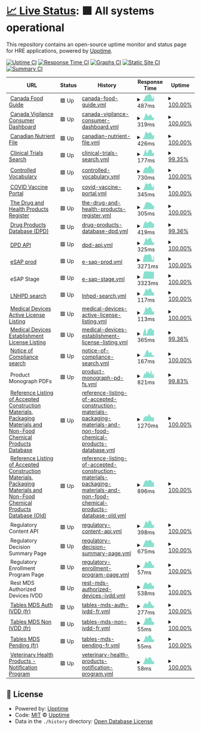 # [📈 Live Status](https://upptime.github.io/upptime): <!--live status--> **🟩 All systems operational**

This repository contains an open-source uptime monitor and status page for HRE applications, powered by [Upptime](https://github.com/upptime/upptime).

[![Uptime CI](https://github.com/10ego/HREup/workflows/Uptime%20CI/badge.svg)](https://github.com/10ego/HREup/actions?query=workflow%3A%22Uptime+CI%22)
[![Response Time CI](https://github.com/10ego/HREup/workflows/Response%20Time%20CI/badge.svg)](https://github.com/10ego/HREup/actions?query=workflow%3A%22Response+Time+CI%22)
[![Graphs CI](https://github.com/10ego/HREup/workflows/Graphs%20CI/badge.svg)](https://github.com/10ego/HREup/actions?query=workflow%3A%22Graphs+CI%22)
[![Static Site CI](https://github.com/10ego/HREup/workflows/Static%20Site%20CI/badge.svg)](https://github.com/10ego/HREup/actions?query=workflow%3A%22Static+Site+CI%22)
[![Summary CI](https://github.com/10ego/HREup/workflows/Summary%20CI/badge.svg)](https://github.com/10ego/HREup/actions?query=workflow%3A%22Summary+CI%22)

<!--start: status pages-->
<!-- This summary is generated by Upptime (https://github.com/upptime/upptime) -->
<!-- Do not edit this manually, your changes will be overwritten -->
<!-- prettier-ignore -->
| URL | Status | History | Response Time | Uptime |
| --- | ------ | ------- | ------------- | ------ |
| <img alt="" src="https://icons.duckduckgo.com/ip3/food-guide.canada.ca.ico" height="13"> [Canada Food Guide](https://food-guide.canada.ca/en) | 🟩 Up | [canada-food-guide.yml](https://github.com/10ego/HREup/commits/HEAD/history/canada-food-guide.yml) | <details><summary><img alt="Response time graph" src="./graphs/canada-food-guide/response-time-week.png" height="20"> 487ms</summary><br><a href="https://10ego.github.io/HREup/history/canada-food-guide"><img alt="Response time 410" src="https://img.shields.io/endpoint?url=https%3A%2F%2Fraw.githubusercontent.com%2F10ego%2FHREup%2FHEAD%2Fapi%2Fcanada-food-guide%2Fresponse-time.json"></a><br><a href="https://10ego.github.io/HREup/history/canada-food-guide"><img alt="24-hour response time 535" src="https://img.shields.io/endpoint?url=https%3A%2F%2Fraw.githubusercontent.com%2F10ego%2FHREup%2FHEAD%2Fapi%2Fcanada-food-guide%2Fresponse-time-day.json"></a><br><a href="https://10ego.github.io/HREup/history/canada-food-guide"><img alt="7-day response time 487" src="https://img.shields.io/endpoint?url=https%3A%2F%2Fraw.githubusercontent.com%2F10ego%2FHREup%2FHEAD%2Fapi%2Fcanada-food-guide%2Fresponse-time-week.json"></a><br><a href="https://10ego.github.io/HREup/history/canada-food-guide"><img alt="30-day response time 416" src="https://img.shields.io/endpoint?url=https%3A%2F%2Fraw.githubusercontent.com%2F10ego%2FHREup%2FHEAD%2Fapi%2Fcanada-food-guide%2Fresponse-time-month.json"></a><br><a href="https://10ego.github.io/HREup/history/canada-food-guide"><img alt="1-year response time 411" src="https://img.shields.io/endpoint?url=https%3A%2F%2Fraw.githubusercontent.com%2F10ego%2FHREup%2FHEAD%2Fapi%2Fcanada-food-guide%2Fresponse-time-year.json"></a></details> | <details><summary><a href="https://10ego.github.io/HREup/history/canada-food-guide">100.00%</a></summary><a href="https://10ego.github.io/HREup/history/canada-food-guide"><img alt="All-time uptime 99.99%" src="https://img.shields.io/endpoint?url=https%3A%2F%2Fraw.githubusercontent.com%2F10ego%2FHREup%2FHEAD%2Fapi%2Fcanada-food-guide%2Fuptime.json"></a><br><a href="https://10ego.github.io/HREup/history/canada-food-guide"><img alt="24-hour uptime 100.00%" src="https://img.shields.io/endpoint?url=https%3A%2F%2Fraw.githubusercontent.com%2F10ego%2FHREup%2FHEAD%2Fapi%2Fcanada-food-guide%2Fuptime-day.json"></a><br><a href="https://10ego.github.io/HREup/history/canada-food-guide"><img alt="7-day uptime 100.00%" src="https://img.shields.io/endpoint?url=https%3A%2F%2Fraw.githubusercontent.com%2F10ego%2FHREup%2FHEAD%2Fapi%2Fcanada-food-guide%2Fuptime-week.json"></a><br><a href="https://10ego.github.io/HREup/history/canada-food-guide"><img alt="30-day uptime 100.00%" src="https://img.shields.io/endpoint?url=https%3A%2F%2Fraw.githubusercontent.com%2F10ego%2FHREup%2FHEAD%2Fapi%2Fcanada-food-guide%2Fuptime-month.json"></a><br><a href="https://10ego.github.io/HREup/history/canada-food-guide"><img alt="1-year uptime 99.99%" src="https://img.shields.io/endpoint?url=https%3A%2F%2Fraw.githubusercontent.com%2F10ego%2FHREup%2FHEAD%2Fapi%2Fcanada-food-guide%2Fuptime-year.json"></a></details>
| <img alt="" src="https://icons.duckduckgo.com/ip3/health-products.canada.ca.ico" height="13"> [Canada Vigilance Consumer Dashboard](https://health-products.canada.ca/adverse-reaction/) | 🟩 Up | [canada-vigilance-consumer-dashboard.yml](https://github.com/10ego/HREup/commits/HEAD/history/canada-vigilance-consumer-dashboard.yml) | <details><summary><img alt="Response time graph" src="./graphs/canada-vigilance-consumer-dashboard/response-time-week.png" height="20"> 319ms</summary><br><a href="https://10ego.github.io/HREup/history/canada-vigilance-consumer-dashboard"><img alt="Response time 310" src="https://img.shields.io/endpoint?url=https%3A%2F%2Fraw.githubusercontent.com%2F10ego%2FHREup%2FHEAD%2Fapi%2Fcanada-vigilance-consumer-dashboard%2Fresponse-time.json"></a><br><a href="https://10ego.github.io/HREup/history/canada-vigilance-consumer-dashboard"><img alt="24-hour response time 192" src="https://img.shields.io/endpoint?url=https%3A%2F%2Fraw.githubusercontent.com%2F10ego%2FHREup%2FHEAD%2Fapi%2Fcanada-vigilance-consumer-dashboard%2Fresponse-time-day.json"></a><br><a href="https://10ego.github.io/HREup/history/canada-vigilance-consumer-dashboard"><img alt="7-day response time 319" src="https://img.shields.io/endpoint?url=https%3A%2F%2Fraw.githubusercontent.com%2F10ego%2FHREup%2FHEAD%2Fapi%2Fcanada-vigilance-consumer-dashboard%2Fresponse-time-week.json"></a><br><a href="https://10ego.github.io/HREup/history/canada-vigilance-consumer-dashboard"><img alt="30-day response time 287" src="https://img.shields.io/endpoint?url=https%3A%2F%2Fraw.githubusercontent.com%2F10ego%2FHREup%2FHEAD%2Fapi%2Fcanada-vigilance-consumer-dashboard%2Fresponse-time-month.json"></a><br><a href="https://10ego.github.io/HREup/history/canada-vigilance-consumer-dashboard"><img alt="1-year response time 311" src="https://img.shields.io/endpoint?url=https%3A%2F%2Fraw.githubusercontent.com%2F10ego%2FHREup%2FHEAD%2Fapi%2Fcanada-vigilance-consumer-dashboard%2Fresponse-time-year.json"></a></details> | <details><summary><a href="https://10ego.github.io/HREup/history/canada-vigilance-consumer-dashboard">100.00%</a></summary><a href="https://10ego.github.io/HREup/history/canada-vigilance-consumer-dashboard"><img alt="All-time uptime 99.99%" src="https://img.shields.io/endpoint?url=https%3A%2F%2Fraw.githubusercontent.com%2F10ego%2FHREup%2FHEAD%2Fapi%2Fcanada-vigilance-consumer-dashboard%2Fuptime.json"></a><br><a href="https://10ego.github.io/HREup/history/canada-vigilance-consumer-dashboard"><img alt="24-hour uptime 100.00%" src="https://img.shields.io/endpoint?url=https%3A%2F%2Fraw.githubusercontent.com%2F10ego%2FHREup%2FHEAD%2Fapi%2Fcanada-vigilance-consumer-dashboard%2Fuptime-day.json"></a><br><a href="https://10ego.github.io/HREup/history/canada-vigilance-consumer-dashboard"><img alt="7-day uptime 100.00%" src="https://img.shields.io/endpoint?url=https%3A%2F%2Fraw.githubusercontent.com%2F10ego%2FHREup%2FHEAD%2Fapi%2Fcanada-vigilance-consumer-dashboard%2Fuptime-week.json"></a><br><a href="https://10ego.github.io/HREup/history/canada-vigilance-consumer-dashboard"><img alt="30-day uptime 100.00%" src="https://img.shields.io/endpoint?url=https%3A%2F%2Fraw.githubusercontent.com%2F10ego%2FHREup%2FHEAD%2Fapi%2Fcanada-vigilance-consumer-dashboard%2Fuptime-month.json"></a><br><a href="https://10ego.github.io/HREup/history/canada-vigilance-consumer-dashboard"><img alt="1-year uptime 99.99%" src="https://img.shields.io/endpoint?url=https%3A%2F%2Fraw.githubusercontent.com%2F10ego%2FHREup%2FHEAD%2Fapi%2Fcanada-vigilance-consumer-dashboard%2Fuptime-year.json"></a></details>
| <img alt="" src="https://icons.duckduckgo.com/ip3/health-products.canada.ca.ico" height="13"> [Canadian Nutrient File](https://health-products.canada.ca/cnf-fce/) | 🟩 Up | [canadian-nutrient-file.yml](https://github.com/10ego/HREup/commits/HEAD/history/canadian-nutrient-file.yml) | <details><summary><img alt="Response time graph" src="./graphs/canadian-nutrient-file/response-time-week.png" height="20"> 426ms</summary><br><a href="https://10ego.github.io/HREup/history/canadian-nutrient-file"><img alt="Response time 435" src="https://img.shields.io/endpoint?url=https%3A%2F%2Fraw.githubusercontent.com%2F10ego%2FHREup%2FHEAD%2Fapi%2Fcanadian-nutrient-file%2Fresponse-time.json"></a><br><a href="https://10ego.github.io/HREup/history/canadian-nutrient-file"><img alt="24-hour response time 357" src="https://img.shields.io/endpoint?url=https%3A%2F%2Fraw.githubusercontent.com%2F10ego%2FHREup%2FHEAD%2Fapi%2Fcanadian-nutrient-file%2Fresponse-time-day.json"></a><br><a href="https://10ego.github.io/HREup/history/canadian-nutrient-file"><img alt="7-day response time 426" src="https://img.shields.io/endpoint?url=https%3A%2F%2Fraw.githubusercontent.com%2F10ego%2FHREup%2FHEAD%2Fapi%2Fcanadian-nutrient-file%2Fresponse-time-week.json"></a><br><a href="https://10ego.github.io/HREup/history/canadian-nutrient-file"><img alt="30-day response time 823" src="https://img.shields.io/endpoint?url=https%3A%2F%2Fraw.githubusercontent.com%2F10ego%2FHREup%2FHEAD%2Fapi%2Fcanadian-nutrient-file%2Fresponse-time-month.json"></a><br><a href="https://10ego.github.io/HREup/history/canadian-nutrient-file"><img alt="1-year response time 459" src="https://img.shields.io/endpoint?url=https%3A%2F%2Fraw.githubusercontent.com%2F10ego%2FHREup%2FHEAD%2Fapi%2Fcanadian-nutrient-file%2Fresponse-time-year.json"></a></details> | <details><summary><a href="https://10ego.github.io/HREup/history/canadian-nutrient-file">100.00%</a></summary><a href="https://10ego.github.io/HREup/history/canadian-nutrient-file"><img alt="All-time uptime 99.88%" src="https://img.shields.io/endpoint?url=https%3A%2F%2Fraw.githubusercontent.com%2F10ego%2FHREup%2FHEAD%2Fapi%2Fcanadian-nutrient-file%2Fuptime.json"></a><br><a href="https://10ego.github.io/HREup/history/canadian-nutrient-file"><img alt="24-hour uptime 100.00%" src="https://img.shields.io/endpoint?url=https%3A%2F%2Fraw.githubusercontent.com%2F10ego%2FHREup%2FHEAD%2Fapi%2Fcanadian-nutrient-file%2Fuptime-day.json"></a><br><a href="https://10ego.github.io/HREup/history/canadian-nutrient-file"><img alt="7-day uptime 100.00%" src="https://img.shields.io/endpoint?url=https%3A%2F%2Fraw.githubusercontent.com%2F10ego%2FHREup%2FHEAD%2Fapi%2Fcanadian-nutrient-file%2Fuptime-week.json"></a><br><a href="https://10ego.github.io/HREup/history/canadian-nutrient-file"><img alt="30-day uptime 99.95%" src="https://img.shields.io/endpoint?url=https%3A%2F%2Fraw.githubusercontent.com%2F10ego%2FHREup%2FHEAD%2Fapi%2Fcanadian-nutrient-file%2Fuptime-month.json"></a><br><a href="https://10ego.github.io/HREup/history/canadian-nutrient-file"><img alt="1-year uptime 99.92%" src="https://img.shields.io/endpoint?url=https%3A%2F%2Fraw.githubusercontent.com%2F10ego%2FHREup%2FHEAD%2Fapi%2Fcanadian-nutrient-file%2Fuptime-year.json"></a></details>
| <img alt="" src="https://icons.duckduckgo.com/ip3/health-products.canada.ca.ico" height="13"> [Clinical Trials Search](https://health-products.canada.ca/ctdb-bdec/index-eng.jsp) | 🟩 Up | [clinical-trials-search.yml](https://github.com/10ego/HREup/commits/HEAD/history/clinical-trials-search.yml) | <details><summary><img alt="Response time graph" src="./graphs/clinical-trials-search/response-time-week.png" height="20"> 177ms</summary><br><a href="https://10ego.github.io/HREup/history/clinical-trials-search"><img alt="Response time 130" src="https://img.shields.io/endpoint?url=https%3A%2F%2Fraw.githubusercontent.com%2F10ego%2FHREup%2FHEAD%2Fapi%2Fclinical-trials-search%2Fresponse-time.json"></a><br><a href="https://10ego.github.io/HREup/history/clinical-trials-search"><img alt="24-hour response time 128" src="https://img.shields.io/endpoint?url=https%3A%2F%2Fraw.githubusercontent.com%2F10ego%2FHREup%2FHEAD%2Fapi%2Fclinical-trials-search%2Fresponse-time-day.json"></a><br><a href="https://10ego.github.io/HREup/history/clinical-trials-search"><img alt="7-day response time 177" src="https://img.shields.io/endpoint?url=https%3A%2F%2Fraw.githubusercontent.com%2F10ego%2FHREup%2FHEAD%2Fapi%2Fclinical-trials-search%2Fresponse-time-week.json"></a><br><a href="https://10ego.github.io/HREup/history/clinical-trials-search"><img alt="30-day response time 173" src="https://img.shields.io/endpoint?url=https%3A%2F%2Fraw.githubusercontent.com%2F10ego%2FHREup%2FHEAD%2Fapi%2Fclinical-trials-search%2Fresponse-time-month.json"></a><br><a href="https://10ego.github.io/HREup/history/clinical-trials-search"><img alt="1-year response time 132" src="https://img.shields.io/endpoint?url=https%3A%2F%2Fraw.githubusercontent.com%2F10ego%2FHREup%2FHEAD%2Fapi%2Fclinical-trials-search%2Fresponse-time-year.json"></a></details> | <details><summary><a href="https://10ego.github.io/HREup/history/clinical-trials-search">99.35%</a></summary><a href="https://10ego.github.io/HREup/history/clinical-trials-search"><img alt="All-time uptime 99.81%" src="https://img.shields.io/endpoint?url=https%3A%2F%2Fraw.githubusercontent.com%2F10ego%2FHREup%2FHEAD%2Fapi%2Fclinical-trials-search%2Fuptime.json"></a><br><a href="https://10ego.github.io/HREup/history/clinical-trials-search"><img alt="24-hour uptime 100.00%" src="https://img.shields.io/endpoint?url=https%3A%2F%2Fraw.githubusercontent.com%2F10ego%2FHREup%2FHEAD%2Fapi%2Fclinical-trials-search%2Fuptime-day.json"></a><br><a href="https://10ego.github.io/HREup/history/clinical-trials-search"><img alt="7-day uptime 99.35%" src="https://img.shields.io/endpoint?url=https%3A%2F%2Fraw.githubusercontent.com%2F10ego%2FHREup%2FHEAD%2Fapi%2Fclinical-trials-search%2Fuptime-week.json"></a><br><a href="https://10ego.github.io/HREup/history/clinical-trials-search"><img alt="30-day uptime 99.81%" src="https://img.shields.io/endpoint?url=https%3A%2F%2Fraw.githubusercontent.com%2F10ego%2FHREup%2FHEAD%2Fapi%2Fclinical-trials-search%2Fuptime-month.json"></a><br><a href="https://10ego.github.io/HREup/history/clinical-trials-search"><img alt="1-year uptime 99.84%" src="https://img.shields.io/endpoint?url=https%3A%2F%2Fraw.githubusercontent.com%2F10ego%2FHREup%2FHEAD%2Fapi%2Fclinical-trials-search%2Fuptime-year.json"></a></details>
| <img alt="" src="https://icons.duckduckgo.com/ip3/cv.hres.ca.ico" height="13"> [Controlled Vocabulary](https://cv.hres.ca) | 🟩 Up | [controlled-vocabulary.yml](https://github.com/10ego/HREup/commits/HEAD/history/controlled-vocabulary.yml) | <details><summary><img alt="Response time graph" src="./graphs/controlled-vocabulary/response-time-week.png" height="20"> 730ms</summary><br><a href="https://10ego.github.io/HREup/history/controlled-vocabulary"><img alt="Response time 759" src="https://img.shields.io/endpoint?url=https%3A%2F%2Fraw.githubusercontent.com%2F10ego%2FHREup%2FHEAD%2Fapi%2Fcontrolled-vocabulary%2Fresponse-time.json"></a><br><a href="https://10ego.github.io/HREup/history/controlled-vocabulary"><img alt="24-hour response time 601" src="https://img.shields.io/endpoint?url=https%3A%2F%2Fraw.githubusercontent.com%2F10ego%2FHREup%2FHEAD%2Fapi%2Fcontrolled-vocabulary%2Fresponse-time-day.json"></a><br><a href="https://10ego.github.io/HREup/history/controlled-vocabulary"><img alt="7-day response time 730" src="https://img.shields.io/endpoint?url=https%3A%2F%2Fraw.githubusercontent.com%2F10ego%2FHREup%2FHEAD%2Fapi%2Fcontrolled-vocabulary%2Fresponse-time-week.json"></a><br><a href="https://10ego.github.io/HREup/history/controlled-vocabulary"><img alt="30-day response time 749" src="https://img.shields.io/endpoint?url=https%3A%2F%2Fraw.githubusercontent.com%2F10ego%2FHREup%2FHEAD%2Fapi%2Fcontrolled-vocabulary%2Fresponse-time-month.json"></a><br><a href="https://10ego.github.io/HREup/history/controlled-vocabulary"><img alt="1-year response time 761" src="https://img.shields.io/endpoint?url=https%3A%2F%2Fraw.githubusercontent.com%2F10ego%2FHREup%2FHEAD%2Fapi%2Fcontrolled-vocabulary%2Fresponse-time-year.json"></a></details> | <details><summary><a href="https://10ego.github.io/HREup/history/controlled-vocabulary">100.00%</a></summary><a href="https://10ego.github.io/HREup/history/controlled-vocabulary"><img alt="All-time uptime 99.93%" src="https://img.shields.io/endpoint?url=https%3A%2F%2Fraw.githubusercontent.com%2F10ego%2FHREup%2FHEAD%2Fapi%2Fcontrolled-vocabulary%2Fuptime.json"></a><br><a href="https://10ego.github.io/HREup/history/controlled-vocabulary"><img alt="24-hour uptime 100.00%" src="https://img.shields.io/endpoint?url=https%3A%2F%2Fraw.githubusercontent.com%2F10ego%2FHREup%2FHEAD%2Fapi%2Fcontrolled-vocabulary%2Fuptime-day.json"></a><br><a href="https://10ego.github.io/HREup/history/controlled-vocabulary"><img alt="7-day uptime 100.00%" src="https://img.shields.io/endpoint?url=https%3A%2F%2Fraw.githubusercontent.com%2F10ego%2FHREup%2FHEAD%2Fapi%2Fcontrolled-vocabulary%2Fuptime-week.json"></a><br><a href="https://10ego.github.io/HREup/history/controlled-vocabulary"><img alt="30-day uptime 100.00%" src="https://img.shields.io/endpoint?url=https%3A%2F%2Fraw.githubusercontent.com%2F10ego%2FHREup%2FHEAD%2Fapi%2Fcontrolled-vocabulary%2Fuptime-month.json"></a><br><a href="https://10ego.github.io/HREup/history/controlled-vocabulary"><img alt="1-year uptime 99.93%" src="https://img.shields.io/endpoint?url=https%3A%2F%2Fraw.githubusercontent.com%2F10ego%2FHREup%2FHEAD%2Fapi%2Fcontrolled-vocabulary%2Fuptime-year.json"></a></details>
| <img alt="" src="https://icons.duckduckgo.com/ip3/covid-vaccine.canada.ca.ico" height="13"> [COVID Vaccine Portal](https://covid-vaccine.canada.ca) | 🟩 Up | [covid-vaccine-portal.yml](https://github.com/10ego/HREup/commits/HEAD/history/covid-vaccine-portal.yml) | <details><summary><img alt="Response time graph" src="./graphs/covid-vaccine-portal/response-time-week.png" height="20"> 345ms</summary><br><a href="https://10ego.github.io/HREup/history/covid-vaccine-portal"><img alt="Response time 333" src="https://img.shields.io/endpoint?url=https%3A%2F%2Fraw.githubusercontent.com%2F10ego%2FHREup%2FHEAD%2Fapi%2Fcovid-vaccine-portal%2Fresponse-time.json"></a><br><a href="https://10ego.github.io/HREup/history/covid-vaccine-portal"><img alt="24-hour response time 371" src="https://img.shields.io/endpoint?url=https%3A%2F%2Fraw.githubusercontent.com%2F10ego%2FHREup%2FHEAD%2Fapi%2Fcovid-vaccine-portal%2Fresponse-time-day.json"></a><br><a href="https://10ego.github.io/HREup/history/covid-vaccine-portal"><img alt="7-day response time 345" src="https://img.shields.io/endpoint?url=https%3A%2F%2Fraw.githubusercontent.com%2F10ego%2FHREup%2FHEAD%2Fapi%2Fcovid-vaccine-portal%2Fresponse-time-week.json"></a><br><a href="https://10ego.github.io/HREup/history/covid-vaccine-portal"><img alt="30-day response time 287" src="https://img.shields.io/endpoint?url=https%3A%2F%2Fraw.githubusercontent.com%2F10ego%2FHREup%2FHEAD%2Fapi%2Fcovid-vaccine-portal%2Fresponse-time-month.json"></a><br><a href="https://10ego.github.io/HREup/history/covid-vaccine-portal"><img alt="1-year response time 338" src="https://img.shields.io/endpoint?url=https%3A%2F%2Fraw.githubusercontent.com%2F10ego%2FHREup%2FHEAD%2Fapi%2Fcovid-vaccine-portal%2Fresponse-time-year.json"></a></details> | <details><summary><a href="https://10ego.github.io/HREup/history/covid-vaccine-portal">100.00%</a></summary><a href="https://10ego.github.io/HREup/history/covid-vaccine-portal"><img alt="All-time uptime 99.99%" src="https://img.shields.io/endpoint?url=https%3A%2F%2Fraw.githubusercontent.com%2F10ego%2FHREup%2FHEAD%2Fapi%2Fcovid-vaccine-portal%2Fuptime.json"></a><br><a href="https://10ego.github.io/HREup/history/covid-vaccine-portal"><img alt="24-hour uptime 100.00%" src="https://img.shields.io/endpoint?url=https%3A%2F%2Fraw.githubusercontent.com%2F10ego%2FHREup%2FHEAD%2Fapi%2Fcovid-vaccine-portal%2Fuptime-day.json"></a><br><a href="https://10ego.github.io/HREup/history/covid-vaccine-portal"><img alt="7-day uptime 100.00%" src="https://img.shields.io/endpoint?url=https%3A%2F%2Fraw.githubusercontent.com%2F10ego%2FHREup%2FHEAD%2Fapi%2Fcovid-vaccine-portal%2Fuptime-week.json"></a><br><a href="https://10ego.github.io/HREup/history/covid-vaccine-portal"><img alt="30-day uptime 100.00%" src="https://img.shields.io/endpoint?url=https%3A%2F%2Fraw.githubusercontent.com%2F10ego%2FHREup%2FHEAD%2Fapi%2Fcovid-vaccine-portal%2Fuptime-month.json"></a><br><a href="https://10ego.github.io/HREup/history/covid-vaccine-portal"><img alt="1-year uptime 99.99%" src="https://img.shields.io/endpoint?url=https%3A%2F%2Fraw.githubusercontent.com%2F10ego%2FHREup%2FHEAD%2Fapi%2Fcovid-vaccine-portal%2Fuptime-year.json"></a></details>
| <img alt="" src="https://icons.duckduckgo.com/ip3/hpr-rps.hres.ca.ico" height="13"> [The Drug and Health Products Register](https://hpr-rps.hres.ca) | 🟩 Up | [the-drug-and-health-products-register.yml](https://github.com/10ego/HREup/commits/HEAD/history/the-drug-and-health-products-register.yml) | <details><summary><img alt="Response time graph" src="./graphs/the-drug-and-health-products-register/response-time-week.png" height="20"> 305ms</summary><br><a href="https://10ego.github.io/HREup/history/the-drug-and-health-products-register"><img alt="Response time 304" src="https://img.shields.io/endpoint?url=https%3A%2F%2Fraw.githubusercontent.com%2F10ego%2FHREup%2FHEAD%2Fapi%2Fthe-drug-and-health-products-register%2Fresponse-time.json"></a><br><a href="https://10ego.github.io/HREup/history/the-drug-and-health-products-register"><img alt="24-hour response time 190" src="https://img.shields.io/endpoint?url=https%3A%2F%2Fraw.githubusercontent.com%2F10ego%2FHREup%2FHEAD%2Fapi%2Fthe-drug-and-health-products-register%2Fresponse-time-day.json"></a><br><a href="https://10ego.github.io/HREup/history/the-drug-and-health-products-register"><img alt="7-day response time 305" src="https://img.shields.io/endpoint?url=https%3A%2F%2Fraw.githubusercontent.com%2F10ego%2FHREup%2FHEAD%2Fapi%2Fthe-drug-and-health-products-register%2Fresponse-time-week.json"></a><br><a href="https://10ego.github.io/HREup/history/the-drug-and-health-products-register"><img alt="30-day response time 279" src="https://img.shields.io/endpoint?url=https%3A%2F%2Fraw.githubusercontent.com%2F10ego%2FHREup%2FHEAD%2Fapi%2Fthe-drug-and-health-products-register%2Fresponse-time-month.json"></a><br><a href="https://10ego.github.io/HREup/history/the-drug-and-health-products-register"><img alt="1-year response time 303" src="https://img.shields.io/endpoint?url=https%3A%2F%2Fraw.githubusercontent.com%2F10ego%2FHREup%2FHEAD%2Fapi%2Fthe-drug-and-health-products-register%2Fresponse-time-year.json"></a></details> | <details><summary><a href="https://10ego.github.io/HREup/history/the-drug-and-health-products-register">100.00%</a></summary><a href="https://10ego.github.io/HREup/history/the-drug-and-health-products-register"><img alt="All-time uptime 99.99%" src="https://img.shields.io/endpoint?url=https%3A%2F%2Fraw.githubusercontent.com%2F10ego%2FHREup%2FHEAD%2Fapi%2Fthe-drug-and-health-products-register%2Fuptime.json"></a><br><a href="https://10ego.github.io/HREup/history/the-drug-and-health-products-register"><img alt="24-hour uptime 100.00%" src="https://img.shields.io/endpoint?url=https%3A%2F%2Fraw.githubusercontent.com%2F10ego%2FHREup%2FHEAD%2Fapi%2Fthe-drug-and-health-products-register%2Fuptime-day.json"></a><br><a href="https://10ego.github.io/HREup/history/the-drug-and-health-products-register"><img alt="7-day uptime 100.00%" src="https://img.shields.io/endpoint?url=https%3A%2F%2Fraw.githubusercontent.com%2F10ego%2FHREup%2FHEAD%2Fapi%2Fthe-drug-and-health-products-register%2Fuptime-week.json"></a><br><a href="https://10ego.github.io/HREup/history/the-drug-and-health-products-register"><img alt="30-day uptime 100.00%" src="https://img.shields.io/endpoint?url=https%3A%2F%2Fraw.githubusercontent.com%2F10ego%2FHREup%2FHEAD%2Fapi%2Fthe-drug-and-health-products-register%2Fuptime-month.json"></a><br><a href="https://10ego.github.io/HREup/history/the-drug-and-health-products-register"><img alt="1-year uptime 99.99%" src="https://img.shields.io/endpoint?url=https%3A%2F%2Fraw.githubusercontent.com%2F10ego%2FHREup%2FHEAD%2Fapi%2Fthe-drug-and-health-products-register%2Fuptime-year.json"></a></details>
| <img alt="" src="https://icons.duckduckgo.com/ip3/health-products.canada.ca.ico" height="13"> [Drug Products Database (DPD)](https://health-products.canada.ca/dpd-bdpp/) | 🟩 Up | [drug-products-database-dpd.yml](https://github.com/10ego/HREup/commits/HEAD/history/drug-products-database-dpd.yml) | <details><summary><img alt="Response time graph" src="./graphs/drug-products-database-dpd/response-time-week.png" height="20"> 419ms</summary><br><a href="https://10ego.github.io/HREup/history/drug-products-database-dpd"><img alt="Response time 472" src="https://img.shields.io/endpoint?url=https%3A%2F%2Fraw.githubusercontent.com%2F10ego%2FHREup%2FHEAD%2Fapi%2Fdrug-products-database-dpd%2Fresponse-time.json"></a><br><a href="https://10ego.github.io/HREup/history/drug-products-database-dpd"><img alt="24-hour response time 346" src="https://img.shields.io/endpoint?url=https%3A%2F%2Fraw.githubusercontent.com%2F10ego%2FHREup%2FHEAD%2Fapi%2Fdrug-products-database-dpd%2Fresponse-time-day.json"></a><br><a href="https://10ego.github.io/HREup/history/drug-products-database-dpd"><img alt="7-day response time 419" src="https://img.shields.io/endpoint?url=https%3A%2F%2Fraw.githubusercontent.com%2F10ego%2FHREup%2FHEAD%2Fapi%2Fdrug-products-database-dpd%2Fresponse-time-week.json"></a><br><a href="https://10ego.github.io/HREup/history/drug-products-database-dpd"><img alt="30-day response time 405" src="https://img.shields.io/endpoint?url=https%3A%2F%2Fraw.githubusercontent.com%2F10ego%2FHREup%2FHEAD%2Fapi%2Fdrug-products-database-dpd%2Fresponse-time-month.json"></a><br><a href="https://10ego.github.io/HREup/history/drug-products-database-dpd"><img alt="1-year response time 492" src="https://img.shields.io/endpoint?url=https%3A%2F%2Fraw.githubusercontent.com%2F10ego%2FHREup%2FHEAD%2Fapi%2Fdrug-products-database-dpd%2Fresponse-time-year.json"></a></details> | <details><summary><a href="https://10ego.github.io/HREup/history/drug-products-database-dpd">99.36%</a></summary><a href="https://10ego.github.io/HREup/history/drug-products-database-dpd"><img alt="All-time uptime 99.79%" src="https://img.shields.io/endpoint?url=https%3A%2F%2Fraw.githubusercontent.com%2F10ego%2FHREup%2FHEAD%2Fapi%2Fdrug-products-database-dpd%2Fuptime.json"></a><br><a href="https://10ego.github.io/HREup/history/drug-products-database-dpd"><img alt="24-hour uptime 100.00%" src="https://img.shields.io/endpoint?url=https%3A%2F%2Fraw.githubusercontent.com%2F10ego%2FHREup%2FHEAD%2Fapi%2Fdrug-products-database-dpd%2Fuptime-day.json"></a><br><a href="https://10ego.github.io/HREup/history/drug-products-database-dpd"><img alt="7-day uptime 99.36%" src="https://img.shields.io/endpoint?url=https%3A%2F%2Fraw.githubusercontent.com%2F10ego%2FHREup%2FHEAD%2Fapi%2Fdrug-products-database-dpd%2Fuptime-week.json"></a><br><a href="https://10ego.github.io/HREup/history/drug-products-database-dpd"><img alt="30-day uptime 99.81%" src="https://img.shields.io/endpoint?url=https%3A%2F%2Fraw.githubusercontent.com%2F10ego%2FHREup%2FHEAD%2Fapi%2Fdrug-products-database-dpd%2Fuptime-month.json"></a><br><a href="https://10ego.github.io/HREup/history/drug-products-database-dpd"><img alt="1-year uptime 99.82%" src="https://img.shields.io/endpoint?url=https%3A%2F%2Fraw.githubusercontent.com%2F10ego%2FHREup%2FHEAD%2Fapi%2Fdrug-products-database-dpd%2Fuptime-year.json"></a></details>
| <img alt="" src="https://icons.duckduckgo.com/ip3/health-products.canada.ca.ico" height="13"> [DPD API](https://health-products.canada.ca/api/drug/company/?lang=en&type=json) | 🟩 Up | [dpd-api.yml](https://github.com/10ego/HREup/commits/HEAD/history/dpd-api.yml) | <details><summary><img alt="Response time graph" src="./graphs/dpd-api/response-time-week.png" height="20"> 325ms</summary><br><a href="https://10ego.github.io/HREup/history/dpd-api"><img alt="Response time 595" src="https://img.shields.io/endpoint?url=https%3A%2F%2Fraw.githubusercontent.com%2F10ego%2FHREup%2FHEAD%2Fapi%2Fdpd-api%2Fresponse-time.json"></a><br><a href="https://10ego.github.io/HREup/history/dpd-api"><img alt="24-hour response time 200" src="https://img.shields.io/endpoint?url=https%3A%2F%2Fraw.githubusercontent.com%2F10ego%2FHREup%2FHEAD%2Fapi%2Fdpd-api%2Fresponse-time-day.json"></a><br><a href="https://10ego.github.io/HREup/history/dpd-api"><img alt="7-day response time 325" src="https://img.shields.io/endpoint?url=https%3A%2F%2Fraw.githubusercontent.com%2F10ego%2FHREup%2FHEAD%2Fapi%2Fdpd-api%2Fresponse-time-week.json"></a><br><a href="https://10ego.github.io/HREup/history/dpd-api"><img alt="30-day response time 317" src="https://img.shields.io/endpoint?url=https%3A%2F%2Fraw.githubusercontent.com%2F10ego%2FHREup%2FHEAD%2Fapi%2Fdpd-api%2Fresponse-time-month.json"></a><br><a href="https://10ego.github.io/HREup/history/dpd-api"><img alt="1-year response time 627" src="https://img.shields.io/endpoint?url=https%3A%2F%2Fraw.githubusercontent.com%2F10ego%2FHREup%2FHEAD%2Fapi%2Fdpd-api%2Fresponse-time-year.json"></a></details> | <details><summary><a href="https://10ego.github.io/HREup/history/dpd-api">100.00%</a></summary><a href="https://10ego.github.io/HREup/history/dpd-api"><img alt="All-time uptime 99.99%" src="https://img.shields.io/endpoint?url=https%3A%2F%2Fraw.githubusercontent.com%2F10ego%2FHREup%2FHEAD%2Fapi%2Fdpd-api%2Fuptime.json"></a><br><a href="https://10ego.github.io/HREup/history/dpd-api"><img alt="24-hour uptime 100.00%" src="https://img.shields.io/endpoint?url=https%3A%2F%2Fraw.githubusercontent.com%2F10ego%2FHREup%2FHEAD%2Fapi%2Fdpd-api%2Fuptime-day.json"></a><br><a href="https://10ego.github.io/HREup/history/dpd-api"><img alt="7-day uptime 100.00%" src="https://img.shields.io/endpoint?url=https%3A%2F%2Fraw.githubusercontent.com%2F10ego%2FHREup%2FHEAD%2Fapi%2Fdpd-api%2Fuptime-week.json"></a><br><a href="https://10ego.github.io/HREup/history/dpd-api"><img alt="30-day uptime 100.00%" src="https://img.shields.io/endpoint?url=https%3A%2F%2Fraw.githubusercontent.com%2F10ego%2FHREup%2FHEAD%2Fapi%2Fdpd-api%2Fuptime-month.json"></a><br><a href="https://10ego.github.io/HREup/history/dpd-api"><img alt="1-year uptime 99.99%" src="https://img.shields.io/endpoint?url=https%3A%2F%2Fraw.githubusercontent.com%2F10ego%2FHREup%2FHEAD%2Fapi%2Fdpd-api%2Fuptime-year.json"></a></details>
| <img alt="" src="https://icons.duckduckgo.com/ip3/appian.hpfb-dgpsa.ca.ico" height="13"> [eSAP prod](https://appian.hpfb-dgpsa.ca/suite/) | 🟩 Up | [e-sap-prod.yml](https://github.com/10ego/HREup/commits/HEAD/history/e-sap-prod.yml) | <details><summary><img alt="Response time graph" src="./graphs/e-sap-prod/response-time-week.png" height="20"> 3271ms</summary><br><a href="https://10ego.github.io/HREup/history/e-sap-prod"><img alt="Response time 1429" src="https://img.shields.io/endpoint?url=https%3A%2F%2Fraw.githubusercontent.com%2F10ego%2FHREup%2FHEAD%2Fapi%2Fe-sap-prod%2Fresponse-time.json"></a><br><a href="https://10ego.github.io/HREup/history/e-sap-prod"><img alt="24-hour response time 3516" src="https://img.shields.io/endpoint?url=https%3A%2F%2Fraw.githubusercontent.com%2F10ego%2FHREup%2FHEAD%2Fapi%2Fe-sap-prod%2Fresponse-time-day.json"></a><br><a href="https://10ego.github.io/HREup/history/e-sap-prod"><img alt="7-day response time 3271" src="https://img.shields.io/endpoint?url=https%3A%2F%2Fraw.githubusercontent.com%2F10ego%2FHREup%2FHEAD%2Fapi%2Fe-sap-prod%2Fresponse-time-week.json"></a><br><a href="https://10ego.github.io/HREup/history/e-sap-prod"><img alt="30-day response time 3466" src="https://img.shields.io/endpoint?url=https%3A%2F%2Fraw.githubusercontent.com%2F10ego%2FHREup%2FHEAD%2Fapi%2Fe-sap-prod%2Fresponse-time-month.json"></a><br><a href="https://10ego.github.io/HREup/history/e-sap-prod"><img alt="1-year response time 1560" src="https://img.shields.io/endpoint?url=https%3A%2F%2Fraw.githubusercontent.com%2F10ego%2FHREup%2FHEAD%2Fapi%2Fe-sap-prod%2Fresponse-time-year.json"></a></details> | <details><summary><a href="https://10ego.github.io/HREup/history/e-sap-prod">100.00%</a></summary><a href="https://10ego.github.io/HREup/history/e-sap-prod"><img alt="All-time uptime 94.90%" src="https://img.shields.io/endpoint?url=https%3A%2F%2Fraw.githubusercontent.com%2F10ego%2FHREup%2FHEAD%2Fapi%2Fe-sap-prod%2Fuptime.json"></a><br><a href="https://10ego.github.io/HREup/history/e-sap-prod"><img alt="24-hour uptime 100.00%" src="https://img.shields.io/endpoint?url=https%3A%2F%2Fraw.githubusercontent.com%2F10ego%2FHREup%2FHEAD%2Fapi%2Fe-sap-prod%2Fuptime-day.json"></a><br><a href="https://10ego.github.io/HREup/history/e-sap-prod"><img alt="7-day uptime 100.00%" src="https://img.shields.io/endpoint?url=https%3A%2F%2Fraw.githubusercontent.com%2F10ego%2FHREup%2FHEAD%2Fapi%2Fe-sap-prod%2Fuptime-week.json"></a><br><a href="https://10ego.github.io/HREup/history/e-sap-prod"><img alt="30-day uptime 99.93%" src="https://img.shields.io/endpoint?url=https%3A%2F%2Fraw.githubusercontent.com%2F10ego%2FHREup%2FHEAD%2Fapi%2Fe-sap-prod%2Fuptime-month.json"></a><br><a href="https://10ego.github.io/HREup/history/e-sap-prod"><img alt="1-year uptime 94.35%" src="https://img.shields.io/endpoint?url=https%3A%2F%2Fraw.githubusercontent.com%2F10ego%2FHREup%2FHEAD%2Fapi%2Fe-sap-prod%2Fuptime-year.json"></a></details>
| <img alt="" src="https://icons.duckduckgo.com/ip3/null.ico" height="13"> eSAP Stage | 🟩 Up | [e-sap-stage.yml](https://github.com/10ego/HREup/commits/HEAD/history/e-sap-stage.yml) | <details><summary><img alt="Response time graph" src="./graphs/e-sap-stage/response-time-week.png" height="20"> 3323ms</summary><br><a href="https://10ego.github.io/HREup/history/e-sap-stage"><img alt="Response time 1442" src="https://img.shields.io/endpoint?url=https%3A%2F%2Fraw.githubusercontent.com%2F10ego%2FHREup%2FHEAD%2Fapi%2Fe-sap-stage%2Fresponse-time.json"></a><br><a href="https://10ego.github.io/HREup/history/e-sap-stage"><img alt="24-hour response time 3256" src="https://img.shields.io/endpoint?url=https%3A%2F%2Fraw.githubusercontent.com%2F10ego%2FHREup%2FHEAD%2Fapi%2Fe-sap-stage%2Fresponse-time-day.json"></a><br><a href="https://10ego.github.io/HREup/history/e-sap-stage"><img alt="7-day response time 3323" src="https://img.shields.io/endpoint?url=https%3A%2F%2Fraw.githubusercontent.com%2F10ego%2FHREup%2FHEAD%2Fapi%2Fe-sap-stage%2Fresponse-time-week.json"></a><br><a href="https://10ego.github.io/HREup/history/e-sap-stage"><img alt="30-day response time 3301" src="https://img.shields.io/endpoint?url=https%3A%2F%2Fraw.githubusercontent.com%2F10ego%2FHREup%2FHEAD%2Fapi%2Fe-sap-stage%2Fresponse-time-month.json"></a><br><a href="https://10ego.github.io/HREup/history/e-sap-stage"><img alt="1-year response time 1568" src="https://img.shields.io/endpoint?url=https%3A%2F%2Fraw.githubusercontent.com%2F10ego%2FHREup%2FHEAD%2Fapi%2Fe-sap-stage%2Fresponse-time-year.json"></a></details> | <details><summary><a href="https://10ego.github.io/HREup/history/e-sap-stage">100.00%</a></summary><a href="https://10ego.github.io/HREup/history/e-sap-stage"><img alt="All-time uptime 92.71%" src="https://img.shields.io/endpoint?url=https%3A%2F%2Fraw.githubusercontent.com%2F10ego%2FHREup%2FHEAD%2Fapi%2Fe-sap-stage%2Fuptime.json"></a><br><a href="https://10ego.github.io/HREup/history/e-sap-stage"><img alt="24-hour uptime 100.00%" src="https://img.shields.io/endpoint?url=https%3A%2F%2Fraw.githubusercontent.com%2F10ego%2FHREup%2FHEAD%2Fapi%2Fe-sap-stage%2Fuptime-day.json"></a><br><a href="https://10ego.github.io/HREup/history/e-sap-stage"><img alt="7-day uptime 100.00%" src="https://img.shields.io/endpoint?url=https%3A%2F%2Fraw.githubusercontent.com%2F10ego%2FHREup%2FHEAD%2Fapi%2Fe-sap-stage%2Fuptime-week.json"></a><br><a href="https://10ego.github.io/HREup/history/e-sap-stage"><img alt="30-day uptime 99.93%" src="https://img.shields.io/endpoint?url=https%3A%2F%2Fraw.githubusercontent.com%2F10ego%2FHREup%2FHEAD%2Fapi%2Fe-sap-stage%2Fuptime-month.json"></a><br><a href="https://10ego.github.io/HREup/history/e-sap-stage"><img alt="1-year uptime 91.91%" src="https://img.shields.io/endpoint?url=https%3A%2F%2Fraw.githubusercontent.com%2F10ego%2FHREup%2FHEAD%2Fapi%2Fe-sap-stage%2Fuptime-year.json"></a></details>
| <img alt="" src="https://icons.duckduckgo.com/ip3/health-products.canada.ca.ico" height="13"> [LNHPD search](https://health-products.canada.ca/lnhpd-bdpsnh/) | 🟩 Up | [lnhpd-search.yml](https://github.com/10ego/HREup/commits/HEAD/history/lnhpd-search.yml) | <details><summary><img alt="Response time graph" src="./graphs/lnhpd-search/response-time-week.png" height="20"> 117ms</summary><br><a href="https://10ego.github.io/HREup/history/lnhpd-search"><img alt="Response time 99" src="https://img.shields.io/endpoint?url=https%3A%2F%2Fraw.githubusercontent.com%2F10ego%2FHREup%2FHEAD%2Fapi%2Flnhpd-search%2Fresponse-time.json"></a><br><a href="https://10ego.github.io/HREup/history/lnhpd-search"><img alt="24-hour response time 74" src="https://img.shields.io/endpoint?url=https%3A%2F%2Fraw.githubusercontent.com%2F10ego%2FHREup%2FHEAD%2Fapi%2Flnhpd-search%2Fresponse-time-day.json"></a><br><a href="https://10ego.github.io/HREup/history/lnhpd-search"><img alt="7-day response time 117" src="https://img.shields.io/endpoint?url=https%3A%2F%2Fraw.githubusercontent.com%2F10ego%2FHREup%2FHEAD%2Fapi%2Flnhpd-search%2Fresponse-time-week.json"></a><br><a href="https://10ego.github.io/HREup/history/lnhpd-search"><img alt="30-day response time 109" src="https://img.shields.io/endpoint?url=https%3A%2F%2Fraw.githubusercontent.com%2F10ego%2FHREup%2FHEAD%2Fapi%2Flnhpd-search%2Fresponse-time-month.json"></a><br><a href="https://10ego.github.io/HREup/history/lnhpd-search"><img alt="1-year response time 101" src="https://img.shields.io/endpoint?url=https%3A%2F%2Fraw.githubusercontent.com%2F10ego%2FHREup%2FHEAD%2Fapi%2Flnhpd-search%2Fresponse-time-year.json"></a></details> | <details><summary><a href="https://10ego.github.io/HREup/history/lnhpd-search">100.00%</a></summary><a href="https://10ego.github.io/HREup/history/lnhpd-search"><img alt="All-time uptime 99.87%" src="https://img.shields.io/endpoint?url=https%3A%2F%2Fraw.githubusercontent.com%2F10ego%2FHREup%2FHEAD%2Fapi%2Flnhpd-search%2Fuptime.json"></a><br><a href="https://10ego.github.io/HREup/history/lnhpd-search"><img alt="24-hour uptime 100.00%" src="https://img.shields.io/endpoint?url=https%3A%2F%2Fraw.githubusercontent.com%2F10ego%2FHREup%2FHEAD%2Fapi%2Flnhpd-search%2Fuptime-day.json"></a><br><a href="https://10ego.github.io/HREup/history/lnhpd-search"><img alt="7-day uptime 100.00%" src="https://img.shields.io/endpoint?url=https%3A%2F%2Fraw.githubusercontent.com%2F10ego%2FHREup%2FHEAD%2Fapi%2Flnhpd-search%2Fuptime-week.json"></a><br><a href="https://10ego.github.io/HREup/history/lnhpd-search"><img alt="30-day uptime 99.96%" src="https://img.shields.io/endpoint?url=https%3A%2F%2Fraw.githubusercontent.com%2F10ego%2FHREup%2FHEAD%2Fapi%2Flnhpd-search%2Fuptime-month.json"></a><br><a href="https://10ego.github.io/HREup/history/lnhpd-search"><img alt="1-year uptime 99.90%" src="https://img.shields.io/endpoint?url=https%3A%2F%2Fraw.githubusercontent.com%2F10ego%2FHREup%2FHEAD%2Fapi%2Flnhpd-search%2Fuptime-year.json"></a></details>
| <img alt="" src="https://icons.duckduckgo.com/ip3/health-products.canada.ca.ico" height="13"> [Medical Devices Active License Listing](https://health-products.canada.ca/mdall-limh/) | 🟩 Up | [medical-devices-active-license-listing.yml](https://github.com/10ego/HREup/commits/HEAD/history/medical-devices-active-license-listing.yml) | <details><summary><img alt="Response time graph" src="./graphs/medical-devices-active-license-listing/response-time-week.png" height="20"> 113ms</summary><br><a href="https://10ego.github.io/HREup/history/medical-devices-active-license-listing"><img alt="Response time 83" src="https://img.shields.io/endpoint?url=https%3A%2F%2Fraw.githubusercontent.com%2F10ego%2FHREup%2FHEAD%2Fapi%2Fmedical-devices-active-license-listing%2Fresponse-time.json"></a><br><a href="https://10ego.github.io/HREup/history/medical-devices-active-license-listing"><img alt="24-hour response time 70" src="https://img.shields.io/endpoint?url=https%3A%2F%2Fraw.githubusercontent.com%2F10ego%2FHREup%2FHEAD%2Fapi%2Fmedical-devices-active-license-listing%2Fresponse-time-day.json"></a><br><a href="https://10ego.github.io/HREup/history/medical-devices-active-license-listing"><img alt="7-day response time 113" src="https://img.shields.io/endpoint?url=https%3A%2F%2Fraw.githubusercontent.com%2F10ego%2FHREup%2FHEAD%2Fapi%2Fmedical-devices-active-license-listing%2Fresponse-time-week.json"></a><br><a href="https://10ego.github.io/HREup/history/medical-devices-active-license-listing"><img alt="30-day response time 104" src="https://img.shields.io/endpoint?url=https%3A%2F%2Fraw.githubusercontent.com%2F10ego%2FHREup%2FHEAD%2Fapi%2Fmedical-devices-active-license-listing%2Fresponse-time-month.json"></a><br><a href="https://10ego.github.io/HREup/history/medical-devices-active-license-listing"><img alt="1-year response time 86" src="https://img.shields.io/endpoint?url=https%3A%2F%2Fraw.githubusercontent.com%2F10ego%2FHREup%2FHEAD%2Fapi%2Fmedical-devices-active-license-listing%2Fresponse-time-year.json"></a></details> | <details><summary><a href="https://10ego.github.io/HREup/history/medical-devices-active-license-listing">100.00%</a></summary><a href="https://10ego.github.io/HREup/history/medical-devices-active-license-listing"><img alt="All-time uptime 99.88%" src="https://img.shields.io/endpoint?url=https%3A%2F%2Fraw.githubusercontent.com%2F10ego%2FHREup%2FHEAD%2Fapi%2Fmedical-devices-active-license-listing%2Fuptime.json"></a><br><a href="https://10ego.github.io/HREup/history/medical-devices-active-license-listing"><img alt="24-hour uptime 100.00%" src="https://img.shields.io/endpoint?url=https%3A%2F%2Fraw.githubusercontent.com%2F10ego%2FHREup%2FHEAD%2Fapi%2Fmedical-devices-active-license-listing%2Fuptime-day.json"></a><br><a href="https://10ego.github.io/HREup/history/medical-devices-active-license-listing"><img alt="7-day uptime 100.00%" src="https://img.shields.io/endpoint?url=https%3A%2F%2Fraw.githubusercontent.com%2F10ego%2FHREup%2FHEAD%2Fapi%2Fmedical-devices-active-license-listing%2Fuptime-week.json"></a><br><a href="https://10ego.github.io/HREup/history/medical-devices-active-license-listing"><img alt="30-day uptime 99.95%" src="https://img.shields.io/endpoint?url=https%3A%2F%2Fraw.githubusercontent.com%2F10ego%2FHREup%2FHEAD%2Fapi%2Fmedical-devices-active-license-listing%2Fuptime-month.json"></a><br><a href="https://10ego.github.io/HREup/history/medical-devices-active-license-listing"><img alt="1-year uptime 99.91%" src="https://img.shields.io/endpoint?url=https%3A%2F%2Fraw.githubusercontent.com%2F10ego%2FHREup%2FHEAD%2Fapi%2Fmedical-devices-active-license-listing%2Fuptime-year.json"></a></details>
| <img alt="" src="https://icons.duckduckgo.com/ip3/health-products.canada.ca.ico" height="13"> [Medical Devices Establishment License Listing](https://health-products.canada.ca/mdel-leim/) | 🟩 Up | [medical-devices-establishment-license-listing.yml](https://github.com/10ego/HREup/commits/HEAD/history/medical-devices-establishment-license-listing.yml) | <details><summary><img alt="Response time graph" src="./graphs/medical-devices-establishment-license-listing/response-time-week.png" height="20"> 365ms</summary><br><a href="https://10ego.github.io/HREup/history/medical-devices-establishment-license-listing"><img alt="Response time 434" src="https://img.shields.io/endpoint?url=https%3A%2F%2Fraw.githubusercontent.com%2F10ego%2FHREup%2FHEAD%2Fapi%2Fmedical-devices-establishment-license-listing%2Fresponse-time.json"></a><br><a href="https://10ego.github.io/HREup/history/medical-devices-establishment-license-listing"><img alt="24-hour response time 381" src="https://img.shields.io/endpoint?url=https%3A%2F%2Fraw.githubusercontent.com%2F10ego%2FHREup%2FHEAD%2Fapi%2Fmedical-devices-establishment-license-listing%2Fresponse-time-day.json"></a><br><a href="https://10ego.github.io/HREup/history/medical-devices-establishment-license-listing"><img alt="7-day response time 365" src="https://img.shields.io/endpoint?url=https%3A%2F%2Fraw.githubusercontent.com%2F10ego%2FHREup%2FHEAD%2Fapi%2Fmedical-devices-establishment-license-listing%2Fresponse-time-week.json"></a><br><a href="https://10ego.github.io/HREup/history/medical-devices-establishment-license-listing"><img alt="30-day response time 398" src="https://img.shields.io/endpoint?url=https%3A%2F%2Fraw.githubusercontent.com%2F10ego%2FHREup%2FHEAD%2Fapi%2Fmedical-devices-establishment-license-listing%2Fresponse-time-month.json"></a><br><a href="https://10ego.github.io/HREup/history/medical-devices-establishment-license-listing"><img alt="1-year response time 441" src="https://img.shields.io/endpoint?url=https%3A%2F%2Fraw.githubusercontent.com%2F10ego%2FHREup%2FHEAD%2Fapi%2Fmedical-devices-establishment-license-listing%2Fresponse-time-year.json"></a></details> | <details><summary><a href="https://10ego.github.io/HREup/history/medical-devices-establishment-license-listing">99.36%</a></summary><a href="https://10ego.github.io/HREup/history/medical-devices-establishment-license-listing"><img alt="All-time uptime 99.82%" src="https://img.shields.io/endpoint?url=https%3A%2F%2Fraw.githubusercontent.com%2F10ego%2FHREup%2FHEAD%2Fapi%2Fmedical-devices-establishment-license-listing%2Fuptime.json"></a><br><a href="https://10ego.github.io/HREup/history/medical-devices-establishment-license-listing"><img alt="24-hour uptime 100.00%" src="https://img.shields.io/endpoint?url=https%3A%2F%2Fraw.githubusercontent.com%2F10ego%2FHREup%2FHEAD%2Fapi%2Fmedical-devices-establishment-license-listing%2Fuptime-day.json"></a><br><a href="https://10ego.github.io/HREup/history/medical-devices-establishment-license-listing"><img alt="7-day uptime 99.36%" src="https://img.shields.io/endpoint?url=https%3A%2F%2Fraw.githubusercontent.com%2F10ego%2FHREup%2FHEAD%2Fapi%2Fmedical-devices-establishment-license-listing%2Fuptime-week.json"></a><br><a href="https://10ego.github.io/HREup/history/medical-devices-establishment-license-listing"><img alt="30-day uptime 99.80%" src="https://img.shields.io/endpoint?url=https%3A%2F%2Fraw.githubusercontent.com%2F10ego%2FHREup%2FHEAD%2Fapi%2Fmedical-devices-establishment-license-listing%2Fuptime-month.json"></a><br><a href="https://10ego.github.io/HREup/history/medical-devices-establishment-license-listing"><img alt="1-year uptime 99.85%" src="https://img.shields.io/endpoint?url=https%3A%2F%2Fraw.githubusercontent.com%2F10ego%2FHREup%2FHEAD%2Fapi%2Fmedical-devices-establishment-license-listing%2Fuptime-year.json"></a></details>
| <img alt="" src="https://icons.duckduckgo.com/ip3/health-products.canada.ca.ico" height="13"> [Notice of Compliance search](https://health-products.canada.ca/noc-ac/) | 🟩 Up | [notice-of-compliance-search.yml](https://github.com/10ego/HREup/commits/HEAD/history/notice-of-compliance-search.yml) | <details><summary><img alt="Response time graph" src="./graphs/notice-of-compliance-search/response-time-week.png" height="20"> 167ms</summary><br><a href="https://10ego.github.io/HREup/history/notice-of-compliance-search"><img alt="Response time 153" src="https://img.shields.io/endpoint?url=https%3A%2F%2Fraw.githubusercontent.com%2F10ego%2FHREup%2FHEAD%2Fapi%2Fnotice-of-compliance-search%2Fresponse-time.json"></a><br><a href="https://10ego.github.io/HREup/history/notice-of-compliance-search"><img alt="24-hour response time 76" src="https://img.shields.io/endpoint?url=https%3A%2F%2Fraw.githubusercontent.com%2F10ego%2FHREup%2FHEAD%2Fapi%2Fnotice-of-compliance-search%2Fresponse-time-day.json"></a><br><a href="https://10ego.github.io/HREup/history/notice-of-compliance-search"><img alt="7-day response time 167" src="https://img.shields.io/endpoint?url=https%3A%2F%2Fraw.githubusercontent.com%2F10ego%2FHREup%2FHEAD%2Fapi%2Fnotice-of-compliance-search%2Fresponse-time-week.json"></a><br><a href="https://10ego.github.io/HREup/history/notice-of-compliance-search"><img alt="30-day response time 609" src="https://img.shields.io/endpoint?url=https%3A%2F%2Fraw.githubusercontent.com%2F10ego%2FHREup%2FHEAD%2Fapi%2Fnotice-of-compliance-search%2Fresponse-time-month.json"></a><br><a href="https://10ego.github.io/HREup/history/notice-of-compliance-search"><img alt="1-year response time 161" src="https://img.shields.io/endpoint?url=https%3A%2F%2Fraw.githubusercontent.com%2F10ego%2FHREup%2FHEAD%2Fapi%2Fnotice-of-compliance-search%2Fresponse-time-year.json"></a></details> | <details><summary><a href="https://10ego.github.io/HREup/history/notice-of-compliance-search">100.00%</a></summary><a href="https://10ego.github.io/HREup/history/notice-of-compliance-search"><img alt="All-time uptime 99.92%" src="https://img.shields.io/endpoint?url=https%3A%2F%2Fraw.githubusercontent.com%2F10ego%2FHREup%2FHEAD%2Fapi%2Fnotice-of-compliance-search%2Fuptime.json"></a><br><a href="https://10ego.github.io/HREup/history/notice-of-compliance-search"><img alt="24-hour uptime 100.00%" src="https://img.shields.io/endpoint?url=https%3A%2F%2Fraw.githubusercontent.com%2F10ego%2FHREup%2FHEAD%2Fapi%2Fnotice-of-compliance-search%2Fuptime-day.json"></a><br><a href="https://10ego.github.io/HREup/history/notice-of-compliance-search"><img alt="7-day uptime 100.00%" src="https://img.shields.io/endpoint?url=https%3A%2F%2Fraw.githubusercontent.com%2F10ego%2FHREup%2FHEAD%2Fapi%2Fnotice-of-compliance-search%2Fuptime-week.json"></a><br><a href="https://10ego.github.io/HREup/history/notice-of-compliance-search"><img alt="30-day uptime 100.00%" src="https://img.shields.io/endpoint?url=https%3A%2F%2Fraw.githubusercontent.com%2F10ego%2FHREup%2FHEAD%2Fapi%2Fnotice-of-compliance-search%2Fuptime-month.json"></a><br><a href="https://10ego.github.io/HREup/history/notice-of-compliance-search"><img alt="1-year uptime 99.96%" src="https://img.shields.io/endpoint?url=https%3A%2F%2Fraw.githubusercontent.com%2F10ego%2FHREup%2FHEAD%2Fapi%2Fnotice-of-compliance-search%2Fuptime-year.json"></a></details>
| <img alt="" src="https://icons.duckduckgo.com/ip3/null.ico" height="13"> Product Monograph PDFs | 🟩 Up | [product-monograph-pd-fs.yml](https://github.com/10ego/HREup/commits/HEAD/history/product-monograph-pd-fs.yml) | <details><summary><img alt="Response time graph" src="./graphs/product-monograph-pd-fs/response-time-week.png" height="20"> 821ms</summary><br><a href="https://10ego.github.io/HREup/history/product-monograph-pd-fs"><img alt="Response time 886" src="https://img.shields.io/endpoint?url=https%3A%2F%2Fraw.githubusercontent.com%2F10ego%2FHREup%2FHEAD%2Fapi%2Fproduct-monograph-pd-fs%2Fresponse-time.json"></a><br><a href="https://10ego.github.io/HREup/history/product-monograph-pd-fs"><img alt="24-hour response time 624" src="https://img.shields.io/endpoint?url=https%3A%2F%2Fraw.githubusercontent.com%2F10ego%2FHREup%2FHEAD%2Fapi%2Fproduct-monograph-pd-fs%2Fresponse-time-day.json"></a><br><a href="https://10ego.github.io/HREup/history/product-monograph-pd-fs"><img alt="7-day response time 821" src="https://img.shields.io/endpoint?url=https%3A%2F%2Fraw.githubusercontent.com%2F10ego%2FHREup%2FHEAD%2Fapi%2Fproduct-monograph-pd-fs%2Fresponse-time-week.json"></a><br><a href="https://10ego.github.io/HREup/history/product-monograph-pd-fs"><img alt="30-day response time 724" src="https://img.shields.io/endpoint?url=https%3A%2F%2Fraw.githubusercontent.com%2F10ego%2FHREup%2FHEAD%2Fapi%2Fproduct-monograph-pd-fs%2Fresponse-time-month.json"></a><br><a href="https://10ego.github.io/HREup/history/product-monograph-pd-fs"><img alt="1-year response time 922" src="https://img.shields.io/endpoint?url=https%3A%2F%2Fraw.githubusercontent.com%2F10ego%2FHREup%2FHEAD%2Fapi%2Fproduct-monograph-pd-fs%2Fresponse-time-year.json"></a></details> | <details><summary><a href="https://10ego.github.io/HREup/history/product-monograph-pd-fs">99.83%</a></summary><a href="https://10ego.github.io/HREup/history/product-monograph-pd-fs"><img alt="All-time uptime 99.95%" src="https://img.shields.io/endpoint?url=https%3A%2F%2Fraw.githubusercontent.com%2F10ego%2FHREup%2FHEAD%2Fapi%2Fproduct-monograph-pd-fs%2Fuptime.json"></a><br><a href="https://10ego.github.io/HREup/history/product-monograph-pd-fs"><img alt="24-hour uptime 100.00%" src="https://img.shields.io/endpoint?url=https%3A%2F%2Fraw.githubusercontent.com%2F10ego%2FHREup%2FHEAD%2Fapi%2Fproduct-monograph-pd-fs%2Fuptime-day.json"></a><br><a href="https://10ego.github.io/HREup/history/product-monograph-pd-fs"><img alt="7-day uptime 99.83%" src="https://img.shields.io/endpoint?url=https%3A%2F%2Fraw.githubusercontent.com%2F10ego%2FHREup%2FHEAD%2Fapi%2Fproduct-monograph-pd-fs%2Fuptime-week.json"></a><br><a href="https://10ego.github.io/HREup/history/product-monograph-pd-fs"><img alt="30-day uptime 99.90%" src="https://img.shields.io/endpoint?url=https%3A%2F%2Fraw.githubusercontent.com%2F10ego%2FHREup%2FHEAD%2Fapi%2Fproduct-monograph-pd-fs%2Fuptime-month.json"></a><br><a href="https://10ego.github.io/HREup/history/product-monograph-pd-fs"><img alt="1-year uptime 99.94%" src="https://img.shields.io/endpoint?url=https%3A%2F%2Fraw.githubusercontent.com%2F10ego%2FHREup%2FHEAD%2Fapi%2Fproduct-monograph-pd-fs%2Fuptime-year.json"></a></details>
| <img alt="" src="https://icons.duckduckgo.com/ip3/fpia.hres.ca.ico" height="13"> [Reference Listing of Accepted Construction Materials, Packaging Materials and Non-Food Chemical Products Database](https://fpia.hres.ca) | 🟩 Up | [reference-listing-of-accepted-construction-materials-packaging-materials-and-non-food-chemical-products-database.yml](https://github.com/10ego/HREup/commits/HEAD/history/reference-listing-of-accepted-construction-materials-packaging-materials-and-non-food-chemical-products-database.yml) | <details><summary><img alt="Response time graph" src="./graphs/reference-listing-of-accepted-construction-materials-packaging-materials-and-non-food-chemical-products-database/response-time-week.png" height="20"> 1270ms</summary><br><a href="https://10ego.github.io/HREup/history/reference-listing-of-accepted-construction-materials-packaging-materials-and-non-food-chemical-products-database"><img alt="Response time 870" src="https://img.shields.io/endpoint?url=https%3A%2F%2Fraw.githubusercontent.com%2F10ego%2FHREup%2FHEAD%2Fapi%2Freference-listing-of-accepted-construction-materials-packaging-materials-and-non-food-chemical-products-database%2Fresponse-time.json"></a><br><a href="https://10ego.github.io/HREup/history/reference-listing-of-accepted-construction-materials-packaging-materials-and-non-food-chemical-products-database"><img alt="24-hour response time 1094" src="https://img.shields.io/endpoint?url=https%3A%2F%2Fraw.githubusercontent.com%2F10ego%2FHREup%2FHEAD%2Fapi%2Freference-listing-of-accepted-construction-materials-packaging-materials-and-non-food-chemical-products-database%2Fresponse-time-day.json"></a><br><a href="https://10ego.github.io/HREup/history/reference-listing-of-accepted-construction-materials-packaging-materials-and-non-food-chemical-products-database"><img alt="7-day response time 1270" src="https://img.shields.io/endpoint?url=https%3A%2F%2Fraw.githubusercontent.com%2F10ego%2FHREup%2FHEAD%2Fapi%2Freference-listing-of-accepted-construction-materials-packaging-materials-and-non-food-chemical-products-database%2Fresponse-time-week.json"></a><br><a href="https://10ego.github.io/HREup/history/reference-listing-of-accepted-construction-materials-packaging-materials-and-non-food-chemical-products-database"><img alt="30-day response time 1165" src="https://img.shields.io/endpoint?url=https%3A%2F%2Fraw.githubusercontent.com%2F10ego%2FHREup%2FHEAD%2Fapi%2Freference-listing-of-accepted-construction-materials-packaging-materials-and-non-food-chemical-products-database%2Fresponse-time-month.json"></a><br><a href="https://10ego.github.io/HREup/history/reference-listing-of-accepted-construction-materials-packaging-materials-and-non-food-chemical-products-database"><img alt="1-year response time 887" src="https://img.shields.io/endpoint?url=https%3A%2F%2Fraw.githubusercontent.com%2F10ego%2FHREup%2FHEAD%2Fapi%2Freference-listing-of-accepted-construction-materials-packaging-materials-and-non-food-chemical-products-database%2Fresponse-time-year.json"></a></details> | <details><summary><a href="https://10ego.github.io/HREup/history/reference-listing-of-accepted-construction-materials-packaging-materials-and-non-food-chemical-products-database">100.00%</a></summary><a href="https://10ego.github.io/HREup/history/reference-listing-of-accepted-construction-materials-packaging-materials-and-non-food-chemical-products-database"><img alt="All-time uptime 100.00%" src="https://img.shields.io/endpoint?url=https%3A%2F%2Fraw.githubusercontent.com%2F10ego%2FHREup%2FHEAD%2Fapi%2Freference-listing-of-accepted-construction-materials-packaging-materials-and-non-food-chemical-products-database%2Fuptime.json"></a><br><a href="https://10ego.github.io/HREup/history/reference-listing-of-accepted-construction-materials-packaging-materials-and-non-food-chemical-products-database"><img alt="24-hour uptime 100.00%" src="https://img.shields.io/endpoint?url=https%3A%2F%2Fraw.githubusercontent.com%2F10ego%2FHREup%2FHEAD%2Fapi%2Freference-listing-of-accepted-construction-materials-packaging-materials-and-non-food-chemical-products-database%2Fuptime-day.json"></a><br><a href="https://10ego.github.io/HREup/history/reference-listing-of-accepted-construction-materials-packaging-materials-and-non-food-chemical-products-database"><img alt="7-day uptime 100.00%" src="https://img.shields.io/endpoint?url=https%3A%2F%2Fraw.githubusercontent.com%2F10ego%2FHREup%2FHEAD%2Fapi%2Freference-listing-of-accepted-construction-materials-packaging-materials-and-non-food-chemical-products-database%2Fuptime-week.json"></a><br><a href="https://10ego.github.io/HREup/history/reference-listing-of-accepted-construction-materials-packaging-materials-and-non-food-chemical-products-database"><img alt="30-day uptime 100.00%" src="https://img.shields.io/endpoint?url=https%3A%2F%2Fraw.githubusercontent.com%2F10ego%2FHREup%2FHEAD%2Fapi%2Freference-listing-of-accepted-construction-materials-packaging-materials-and-non-food-chemical-products-database%2Fuptime-month.json"></a><br><a href="https://10ego.github.io/HREup/history/reference-listing-of-accepted-construction-materials-packaging-materials-and-non-food-chemical-products-database"><img alt="1-year uptime 100.00%" src="https://img.shields.io/endpoint?url=https%3A%2F%2Fraw.githubusercontent.com%2F10ego%2FHREup%2FHEAD%2Fapi%2Freference-listing-of-accepted-construction-materials-packaging-materials-and-non-food-chemical-products-database%2Fuptime-year.json"></a></details>
| <img alt="" src="https://icons.duckduckgo.com/ip3/food-nutrition.canada.ca.ico" height="13"> [Reference Listing of Accepted Construction Materials, Packaging Materials and Non-Food Chemical Products Database (Old)](https://food-nutrition.canada.ca/food-safety/referencelist/index-en.php) | 🟩 Up | [reference-listing-of-accepted-construction-materials-packaging-materials-and-non-food-chemical-products-database-old.yml](https://github.com/10ego/HREup/commits/HEAD/history/reference-listing-of-accepted-construction-materials-packaging-materials-and-non-food-chemical-products-database-old.yml) | <details><summary><img alt="Response time graph" src="./graphs/reference-listing-of-accepted-construction-materials-packaging-materials-and-non-food-chemical-products-database-old/response-time-week.png" height="20"> 896ms</summary><br><a href="https://10ego.github.io/HREup/history/reference-listing-of-accepted-construction-materials-packaging-materials-and-non-food-chemical-products-database-old"><img alt="Response time 583" src="https://img.shields.io/endpoint?url=https%3A%2F%2Fraw.githubusercontent.com%2F10ego%2FHREup%2FHEAD%2Fapi%2Freference-listing-of-accepted-construction-materials-packaging-materials-and-non-food-chemical-products-database-old%2Fresponse-time.json"></a><br><a href="https://10ego.github.io/HREup/history/reference-listing-of-accepted-construction-materials-packaging-materials-and-non-food-chemical-products-database-old"><img alt="24-hour response time 801" src="https://img.shields.io/endpoint?url=https%3A%2F%2Fraw.githubusercontent.com%2F10ego%2FHREup%2FHEAD%2Fapi%2Freference-listing-of-accepted-construction-materials-packaging-materials-and-non-food-chemical-products-database-old%2Fresponse-time-day.json"></a><br><a href="https://10ego.github.io/HREup/history/reference-listing-of-accepted-construction-materials-packaging-materials-and-non-food-chemical-products-database-old"><img alt="7-day response time 896" src="https://img.shields.io/endpoint?url=https%3A%2F%2Fraw.githubusercontent.com%2F10ego%2FHREup%2FHEAD%2Fapi%2Freference-listing-of-accepted-construction-materials-packaging-materials-and-non-food-chemical-products-database-old%2Fresponse-time-week.json"></a><br><a href="https://10ego.github.io/HREup/history/reference-listing-of-accepted-construction-materials-packaging-materials-and-non-food-chemical-products-database-old"><img alt="30-day response time 875" src="https://img.shields.io/endpoint?url=https%3A%2F%2Fraw.githubusercontent.com%2F10ego%2FHREup%2FHEAD%2Fapi%2Freference-listing-of-accepted-construction-materials-packaging-materials-and-non-food-chemical-products-database-old%2Fresponse-time-month.json"></a><br><a href="https://10ego.github.io/HREup/history/reference-listing-of-accepted-construction-materials-packaging-materials-and-non-food-chemical-products-database-old"><img alt="1-year response time 618" src="https://img.shields.io/endpoint?url=https%3A%2F%2Fraw.githubusercontent.com%2F10ego%2FHREup%2FHEAD%2Fapi%2Freference-listing-of-accepted-construction-materials-packaging-materials-and-non-food-chemical-products-database-old%2Fresponse-time-year.json"></a></details> | <details><summary><a href="https://10ego.github.io/HREup/history/reference-listing-of-accepted-construction-materials-packaging-materials-and-non-food-chemical-products-database-old">100.00%</a></summary><a href="https://10ego.github.io/HREup/history/reference-listing-of-accepted-construction-materials-packaging-materials-and-non-food-chemical-products-database-old"><img alt="All-time uptime 100.00%" src="https://img.shields.io/endpoint?url=https%3A%2F%2Fraw.githubusercontent.com%2F10ego%2FHREup%2FHEAD%2Fapi%2Freference-listing-of-accepted-construction-materials-packaging-materials-and-non-food-chemical-products-database-old%2Fuptime.json"></a><br><a href="https://10ego.github.io/HREup/history/reference-listing-of-accepted-construction-materials-packaging-materials-and-non-food-chemical-products-database-old"><img alt="24-hour uptime 100.00%" src="https://img.shields.io/endpoint?url=https%3A%2F%2Fraw.githubusercontent.com%2F10ego%2FHREup%2FHEAD%2Fapi%2Freference-listing-of-accepted-construction-materials-packaging-materials-and-non-food-chemical-products-database-old%2Fuptime-day.json"></a><br><a href="https://10ego.github.io/HREup/history/reference-listing-of-accepted-construction-materials-packaging-materials-and-non-food-chemical-products-database-old"><img alt="7-day uptime 100.00%" src="https://img.shields.io/endpoint?url=https%3A%2F%2Fraw.githubusercontent.com%2F10ego%2FHREup%2FHEAD%2Fapi%2Freference-listing-of-accepted-construction-materials-packaging-materials-and-non-food-chemical-products-database-old%2Fuptime-week.json"></a><br><a href="https://10ego.github.io/HREup/history/reference-listing-of-accepted-construction-materials-packaging-materials-and-non-food-chemical-products-database-old"><img alt="30-day uptime 100.00%" src="https://img.shields.io/endpoint?url=https%3A%2F%2Fraw.githubusercontent.com%2F10ego%2FHREup%2FHEAD%2Fapi%2Freference-listing-of-accepted-construction-materials-packaging-materials-and-non-food-chemical-products-database-old%2Fuptime-month.json"></a><br><a href="https://10ego.github.io/HREup/history/reference-listing-of-accepted-construction-materials-packaging-materials-and-non-food-chemical-products-database-old"><img alt="1-year uptime 100.00%" src="https://img.shields.io/endpoint?url=https%3A%2F%2Fraw.githubusercontent.com%2F10ego%2FHREup%2FHEAD%2Fapi%2Freference-listing-of-accepted-construction-materials-packaging-materials-and-non-food-chemical-products-database-old%2Fuptime-year.json"></a></details>
| <img alt="" src="https://icons.duckduckgo.com/ip3/null.ico" height="13"> Regulatory Content API | 🟩 Up | [regulatory-content-api.yml](https://github.com/10ego/HREup/commits/HEAD/history/regulatory-content-api.yml) | <details><summary><img alt="Response time graph" src="./graphs/regulatory-content-api/response-time-week.png" height="20"> 398ms</summary><br><a href="https://10ego.github.io/HREup/history/regulatory-content-api"><img alt="Response time 473" src="https://img.shields.io/endpoint?url=https%3A%2F%2Fraw.githubusercontent.com%2F10ego%2FHREup%2FHEAD%2Fapi%2Fregulatory-content-api%2Fresponse-time.json"></a><br><a href="https://10ego.github.io/HREup/history/regulatory-content-api"><img alt="24-hour response time 286" src="https://img.shields.io/endpoint?url=https%3A%2F%2Fraw.githubusercontent.com%2F10ego%2FHREup%2FHEAD%2Fapi%2Fregulatory-content-api%2Fresponse-time-day.json"></a><br><a href="https://10ego.github.io/HREup/history/regulatory-content-api"><img alt="7-day response time 398" src="https://img.shields.io/endpoint?url=https%3A%2F%2Fraw.githubusercontent.com%2F10ego%2FHREup%2FHEAD%2Fapi%2Fregulatory-content-api%2Fresponse-time-week.json"></a><br><a href="https://10ego.github.io/HREup/history/regulatory-content-api"><img alt="30-day response time 849" src="https://img.shields.io/endpoint?url=https%3A%2F%2Fraw.githubusercontent.com%2F10ego%2FHREup%2FHEAD%2Fapi%2Fregulatory-content-api%2Fresponse-time-month.json"></a><br><a href="https://10ego.github.io/HREup/history/regulatory-content-api"><img alt="1-year response time 485" src="https://img.shields.io/endpoint?url=https%3A%2F%2Fraw.githubusercontent.com%2F10ego%2FHREup%2FHEAD%2Fapi%2Fregulatory-content-api%2Fresponse-time-year.json"></a></details> | <details><summary><a href="https://10ego.github.io/HREup/history/regulatory-content-api">100.00%</a></summary><a href="https://10ego.github.io/HREup/history/regulatory-content-api"><img alt="All-time uptime 99.99%" src="https://img.shields.io/endpoint?url=https%3A%2F%2Fraw.githubusercontent.com%2F10ego%2FHREup%2FHEAD%2Fapi%2Fregulatory-content-api%2Fuptime.json"></a><br><a href="https://10ego.github.io/HREup/history/regulatory-content-api"><img alt="24-hour uptime 100.00%" src="https://img.shields.io/endpoint?url=https%3A%2F%2Fraw.githubusercontent.com%2F10ego%2FHREup%2FHEAD%2Fapi%2Fregulatory-content-api%2Fuptime-day.json"></a><br><a href="https://10ego.github.io/HREup/history/regulatory-content-api"><img alt="7-day uptime 100.00%" src="https://img.shields.io/endpoint?url=https%3A%2F%2Fraw.githubusercontent.com%2F10ego%2FHREup%2FHEAD%2Fapi%2Fregulatory-content-api%2Fuptime-week.json"></a><br><a href="https://10ego.github.io/HREup/history/regulatory-content-api"><img alt="30-day uptime 100.00%" src="https://img.shields.io/endpoint?url=https%3A%2F%2Fraw.githubusercontent.com%2F10ego%2FHREup%2FHEAD%2Fapi%2Fregulatory-content-api%2Fuptime-month.json"></a><br><a href="https://10ego.github.io/HREup/history/regulatory-content-api"><img alt="1-year uptime 99.99%" src="https://img.shields.io/endpoint?url=https%3A%2F%2Fraw.githubusercontent.com%2F10ego%2FHREup%2FHEAD%2Fapi%2Fregulatory-content-api%2Fuptime-year.json"></a></details>
| <img alt="" src="https://icons.duckduckgo.com/ip3/null.ico" height="13"> Regulatory Decision Summary Page | 🟩 Up | [regulatory-decision-summary-page.yml](https://github.com/10ego/HREup/commits/HEAD/history/regulatory-decision-summary-page.yml) | <details><summary><img alt="Response time graph" src="./graphs/regulatory-decision-summary-page/response-time-week.png" height="20"> 675ms</summary><br><a href="https://10ego.github.io/HREup/history/regulatory-decision-summary-page"><img alt="Response time 340" src="https://img.shields.io/endpoint?url=https%3A%2F%2Fraw.githubusercontent.com%2F10ego%2FHREup%2FHEAD%2Fapi%2Fregulatory-decision-summary-page%2Fresponse-time.json"></a><br><a href="https://10ego.github.io/HREup/history/regulatory-decision-summary-page"><img alt="24-hour response time 566" src="https://img.shields.io/endpoint?url=https%3A%2F%2Fraw.githubusercontent.com%2F10ego%2FHREup%2FHEAD%2Fapi%2Fregulatory-decision-summary-page%2Fresponse-time-day.json"></a><br><a href="https://10ego.github.io/HREup/history/regulatory-decision-summary-page"><img alt="7-day response time 675" src="https://img.shields.io/endpoint?url=https%3A%2F%2Fraw.githubusercontent.com%2F10ego%2FHREup%2FHEAD%2Fapi%2Fregulatory-decision-summary-page%2Fresponse-time-week.json"></a><br><a href="https://10ego.github.io/HREup/history/regulatory-decision-summary-page"><img alt="30-day response time 646" src="https://img.shields.io/endpoint?url=https%3A%2F%2Fraw.githubusercontent.com%2F10ego%2FHREup%2FHEAD%2Fapi%2Fregulatory-decision-summary-page%2Fresponse-time-month.json"></a><br><a href="https://10ego.github.io/HREup/history/regulatory-decision-summary-page"><img alt="1-year response time 354" src="https://img.shields.io/endpoint?url=https%3A%2F%2Fraw.githubusercontent.com%2F10ego%2FHREup%2FHEAD%2Fapi%2Fregulatory-decision-summary-page%2Fresponse-time-year.json"></a></details> | <details><summary><a href="https://10ego.github.io/HREup/history/regulatory-decision-summary-page">100.00%</a></summary><a href="https://10ego.github.io/HREup/history/regulatory-decision-summary-page"><img alt="All-time uptime 99.75%" src="https://img.shields.io/endpoint?url=https%3A%2F%2Fraw.githubusercontent.com%2F10ego%2FHREup%2FHEAD%2Fapi%2Fregulatory-decision-summary-page%2Fuptime.json"></a><br><a href="https://10ego.github.io/HREup/history/regulatory-decision-summary-page"><img alt="24-hour uptime 100.00%" src="https://img.shields.io/endpoint?url=https%3A%2F%2Fraw.githubusercontent.com%2F10ego%2FHREup%2FHEAD%2Fapi%2Fregulatory-decision-summary-page%2Fuptime-day.json"></a><br><a href="https://10ego.github.io/HREup/history/regulatory-decision-summary-page"><img alt="7-day uptime 100.00%" src="https://img.shields.io/endpoint?url=https%3A%2F%2Fraw.githubusercontent.com%2F10ego%2FHREup%2FHEAD%2Fapi%2Fregulatory-decision-summary-page%2Fuptime-week.json"></a><br><a href="https://10ego.github.io/HREup/history/regulatory-decision-summary-page"><img alt="30-day uptime 100.00%" src="https://img.shields.io/endpoint?url=https%3A%2F%2Fraw.githubusercontent.com%2F10ego%2FHREup%2FHEAD%2Fapi%2Fregulatory-decision-summary-page%2Fuptime-month.json"></a><br><a href="https://10ego.github.io/HREup/history/regulatory-decision-summary-page"><img alt="1-year uptime 99.73%" src="https://img.shields.io/endpoint?url=https%3A%2F%2Fraw.githubusercontent.com%2F10ego%2FHREup%2FHEAD%2Fapi%2Fregulatory-decision-summary-page%2Fuptime-year.json"></a></details>
| <img alt="" src="https://icons.duckduckgo.com/ip3/null.ico" height="13"> Regulatory Enrollment Program Page | 🟩 Up | [regulatory-enrollment-program-page.yml](https://github.com/10ego/HREup/commits/HEAD/history/regulatory-enrollment-program-page.yml) | <details><summary><img alt="Response time graph" src="./graphs/regulatory-enrollment-program-page/response-time-week.png" height="20"> 57ms</summary><br><a href="https://10ego.github.io/HREup/history/regulatory-enrollment-program-page"><img alt="Response time 56" src="https://img.shields.io/endpoint?url=https%3A%2F%2Fraw.githubusercontent.com%2F10ego%2FHREup%2FHEAD%2Fapi%2Fregulatory-enrollment-program-page%2Fresponse-time.json"></a><br><a href="https://10ego.github.io/HREup/history/regulatory-enrollment-program-page"><img alt="24-hour response time 41" src="https://img.shields.io/endpoint?url=https%3A%2F%2Fraw.githubusercontent.com%2F10ego%2FHREup%2FHEAD%2Fapi%2Fregulatory-enrollment-program-page%2Fresponse-time-day.json"></a><br><a href="https://10ego.github.io/HREup/history/regulatory-enrollment-program-page"><img alt="7-day response time 57" src="https://img.shields.io/endpoint?url=https%3A%2F%2Fraw.githubusercontent.com%2F10ego%2FHREup%2FHEAD%2Fapi%2Fregulatory-enrollment-program-page%2Fresponse-time-week.json"></a><br><a href="https://10ego.github.io/HREup/history/regulatory-enrollment-program-page"><img alt="30-day response time 52" src="https://img.shields.io/endpoint?url=https%3A%2F%2Fraw.githubusercontent.com%2F10ego%2FHREup%2FHEAD%2Fapi%2Fregulatory-enrollment-program-page%2Fresponse-time-month.json"></a><br><a href="https://10ego.github.io/HREup/history/regulatory-enrollment-program-page"><img alt="1-year response time 56" src="https://img.shields.io/endpoint?url=https%3A%2F%2Fraw.githubusercontent.com%2F10ego%2FHREup%2FHEAD%2Fapi%2Fregulatory-enrollment-program-page%2Fresponse-time-year.json"></a></details> | <details><summary><a href="https://10ego.github.io/HREup/history/regulatory-enrollment-program-page">100.00%</a></summary><a href="https://10ego.github.io/HREup/history/regulatory-enrollment-program-page"><img alt="All-time uptime 99.99%" src="https://img.shields.io/endpoint?url=https%3A%2F%2Fraw.githubusercontent.com%2F10ego%2FHREup%2FHEAD%2Fapi%2Fregulatory-enrollment-program-page%2Fuptime.json"></a><br><a href="https://10ego.github.io/HREup/history/regulatory-enrollment-program-page"><img alt="24-hour uptime 100.00%" src="https://img.shields.io/endpoint?url=https%3A%2F%2Fraw.githubusercontent.com%2F10ego%2FHREup%2FHEAD%2Fapi%2Fregulatory-enrollment-program-page%2Fuptime-day.json"></a><br><a href="https://10ego.github.io/HREup/history/regulatory-enrollment-program-page"><img alt="7-day uptime 100.00%" src="https://img.shields.io/endpoint?url=https%3A%2F%2Fraw.githubusercontent.com%2F10ego%2FHREup%2FHEAD%2Fapi%2Fregulatory-enrollment-program-page%2Fuptime-week.json"></a><br><a href="https://10ego.github.io/HREup/history/regulatory-enrollment-program-page"><img alt="30-day uptime 100.00%" src="https://img.shields.io/endpoint?url=https%3A%2F%2Fraw.githubusercontent.com%2F10ego%2FHREup%2FHEAD%2Fapi%2Fregulatory-enrollment-program-page%2Fuptime-month.json"></a><br><a href="https://10ego.github.io/HREup/history/regulatory-enrollment-program-page"><img alt="1-year uptime 99.99%" src="https://img.shields.io/endpoint?url=https%3A%2F%2Fraw.githubusercontent.com%2F10ego%2FHREup%2FHEAD%2Fapi%2Fregulatory-enrollment-program-page%2Fuptime-year.json"></a></details>
| <img alt="" src="https://icons.duckduckgo.com/ip3/null.ico" height="13"> Rest MDS Authorized Devices IVDD | 🟩 Up | [rest-mds-authorized-devices-ivdd.yml](https://github.com/10ego/HREup/commits/HEAD/history/rest-mds-authorized-devices-ivdd.yml) | <details><summary><img alt="Response time graph" src="./graphs/rest-mds-authorized-devices-ivdd/response-time-week.png" height="20"> 538ms</summary><br><a href="https://10ego.github.io/HREup/history/rest-mds-authorized-devices-ivdd"><img alt="Response time 478" src="https://img.shields.io/endpoint?url=https%3A%2F%2Fraw.githubusercontent.com%2F10ego%2FHREup%2FHEAD%2Fapi%2Frest-mds-authorized-devices-ivdd%2Fresponse-time.json"></a><br><a href="https://10ego.github.io/HREup/history/rest-mds-authorized-devices-ivdd"><img alt="24-hour response time 420" src="https://img.shields.io/endpoint?url=https%3A%2F%2Fraw.githubusercontent.com%2F10ego%2FHREup%2FHEAD%2Fapi%2Frest-mds-authorized-devices-ivdd%2Fresponse-time-day.json"></a><br><a href="https://10ego.github.io/HREup/history/rest-mds-authorized-devices-ivdd"><img alt="7-day response time 538" src="https://img.shields.io/endpoint?url=https%3A%2F%2Fraw.githubusercontent.com%2F10ego%2FHREup%2FHEAD%2Fapi%2Frest-mds-authorized-devices-ivdd%2Fresponse-time-week.json"></a><br><a href="https://10ego.github.io/HREup/history/rest-mds-authorized-devices-ivdd"><img alt="30-day response time 477" src="https://img.shields.io/endpoint?url=https%3A%2F%2Fraw.githubusercontent.com%2F10ego%2FHREup%2FHEAD%2Fapi%2Frest-mds-authorized-devices-ivdd%2Fresponse-time-month.json"></a><br><a href="https://10ego.github.io/HREup/history/rest-mds-authorized-devices-ivdd"><img alt="1-year response time 480" src="https://img.shields.io/endpoint?url=https%3A%2F%2Fraw.githubusercontent.com%2F10ego%2FHREup%2FHEAD%2Fapi%2Frest-mds-authorized-devices-ivdd%2Fresponse-time-year.json"></a></details> | <details><summary><a href="https://10ego.github.io/HREup/history/rest-mds-authorized-devices-ivdd">100.00%</a></summary><a href="https://10ego.github.io/HREup/history/rest-mds-authorized-devices-ivdd"><img alt="All-time uptime 99.96%" src="https://img.shields.io/endpoint?url=https%3A%2F%2Fraw.githubusercontent.com%2F10ego%2FHREup%2FHEAD%2Fapi%2Frest-mds-authorized-devices-ivdd%2Fuptime.json"></a><br><a href="https://10ego.github.io/HREup/history/rest-mds-authorized-devices-ivdd"><img alt="24-hour uptime 100.00%" src="https://img.shields.io/endpoint?url=https%3A%2F%2Fraw.githubusercontent.com%2F10ego%2FHREup%2FHEAD%2Fapi%2Frest-mds-authorized-devices-ivdd%2Fuptime-day.json"></a><br><a href="https://10ego.github.io/HREup/history/rest-mds-authorized-devices-ivdd"><img alt="7-day uptime 100.00%" src="https://img.shields.io/endpoint?url=https%3A%2F%2Fraw.githubusercontent.com%2F10ego%2FHREup%2FHEAD%2Fapi%2Frest-mds-authorized-devices-ivdd%2Fuptime-week.json"></a><br><a href="https://10ego.github.io/HREup/history/rest-mds-authorized-devices-ivdd"><img alt="30-day uptime 100.00%" src="https://img.shields.io/endpoint?url=https%3A%2F%2Fraw.githubusercontent.com%2F10ego%2FHREup%2FHEAD%2Fapi%2Frest-mds-authorized-devices-ivdd%2Fuptime-month.json"></a><br><a href="https://10ego.github.io/HREup/history/rest-mds-authorized-devices-ivdd"><img alt="1-year uptime 99.95%" src="https://img.shields.io/endpoint?url=https%3A%2F%2Fraw.githubusercontent.com%2F10ego%2FHREup%2FHEAD%2Fapi%2Frest-mds-authorized-devices-ivdd%2Fuptime-year.json"></a></details>
| <img alt="" src="https://icons.duckduckgo.com/ip3/tables.hres.ca.ico" height="13"> [Tables MDS Auth IVDD (fr)](https://tables.hres.ca/mdiol/IVDD-auth/auth-ivdd-fr.html) | 🟩 Up | [tables-mds-auth-ivdd-fr.yml](https://github.com/10ego/HREup/commits/HEAD/history/tables-mds-auth-ivdd-fr.yml) | <details><summary><img alt="Response time graph" src="./graphs/tables-mds-auth-ivdd-fr/response-time-week.png" height="20"> 277ms</summary><br><a href="https://10ego.github.io/HREup/history/tables-mds-auth-ivdd-fr"><img alt="Response time 307" src="https://img.shields.io/endpoint?url=https%3A%2F%2Fraw.githubusercontent.com%2F10ego%2FHREup%2FHEAD%2Fapi%2Ftables-mds-auth-ivdd-fr%2Fresponse-time.json"></a><br><a href="https://10ego.github.io/HREup/history/tables-mds-auth-ivdd-fr"><img alt="24-hour response time 146" src="https://img.shields.io/endpoint?url=https%3A%2F%2Fraw.githubusercontent.com%2F10ego%2FHREup%2FHEAD%2Fapi%2Ftables-mds-auth-ivdd-fr%2Fresponse-time-day.json"></a><br><a href="https://10ego.github.io/HREup/history/tables-mds-auth-ivdd-fr"><img alt="7-day response time 277" src="https://img.shields.io/endpoint?url=https%3A%2F%2Fraw.githubusercontent.com%2F10ego%2FHREup%2FHEAD%2Fapi%2Ftables-mds-auth-ivdd-fr%2Fresponse-time-week.json"></a><br><a href="https://10ego.github.io/HREup/history/tables-mds-auth-ivdd-fr"><img alt="30-day response time 277" src="https://img.shields.io/endpoint?url=https%3A%2F%2Fraw.githubusercontent.com%2F10ego%2FHREup%2FHEAD%2Fapi%2Ftables-mds-auth-ivdd-fr%2Fresponse-time-month.json"></a><br><a href="https://10ego.github.io/HREup/history/tables-mds-auth-ivdd-fr"><img alt="1-year response time 308" src="https://img.shields.io/endpoint?url=https%3A%2F%2Fraw.githubusercontent.com%2F10ego%2FHREup%2FHEAD%2Fapi%2Ftables-mds-auth-ivdd-fr%2Fresponse-time-year.json"></a></details> | <details><summary><a href="https://10ego.github.io/HREup/history/tables-mds-auth-ivdd-fr">100.00%</a></summary><a href="https://10ego.github.io/HREup/history/tables-mds-auth-ivdd-fr"><img alt="All-time uptime 99.99%" src="https://img.shields.io/endpoint?url=https%3A%2F%2Fraw.githubusercontent.com%2F10ego%2FHREup%2FHEAD%2Fapi%2Ftables-mds-auth-ivdd-fr%2Fuptime.json"></a><br><a href="https://10ego.github.io/HREup/history/tables-mds-auth-ivdd-fr"><img alt="24-hour uptime 100.00%" src="https://img.shields.io/endpoint?url=https%3A%2F%2Fraw.githubusercontent.com%2F10ego%2FHREup%2FHEAD%2Fapi%2Ftables-mds-auth-ivdd-fr%2Fuptime-day.json"></a><br><a href="https://10ego.github.io/HREup/history/tables-mds-auth-ivdd-fr"><img alt="7-day uptime 100.00%" src="https://img.shields.io/endpoint?url=https%3A%2F%2Fraw.githubusercontent.com%2F10ego%2FHREup%2FHEAD%2Fapi%2Ftables-mds-auth-ivdd-fr%2Fuptime-week.json"></a><br><a href="https://10ego.github.io/HREup/history/tables-mds-auth-ivdd-fr"><img alt="30-day uptime 100.00%" src="https://img.shields.io/endpoint?url=https%3A%2F%2Fraw.githubusercontent.com%2F10ego%2FHREup%2FHEAD%2Fapi%2Ftables-mds-auth-ivdd-fr%2Fuptime-month.json"></a><br><a href="https://10ego.github.io/HREup/history/tables-mds-auth-ivdd-fr"><img alt="1-year uptime 99.99%" src="https://img.shields.io/endpoint?url=https%3A%2F%2Fraw.githubusercontent.com%2F10ego%2FHREup%2FHEAD%2Fapi%2Ftables-mds-auth-ivdd-fr%2Fuptime-year.json"></a></details>
| <img alt="" src="https://icons.duckduckgo.com/ip3/tables.hres.ca.ico" height="13"> [Tables MDS Non IVDD (fr)](https://tables.hres.ca/mdiol/nonIVDD-auth/auth-nonivdd-fr.html) | 🟩 Up | [tables-mds-non-ivdd-fr.yml](https://github.com/10ego/HREup/commits/HEAD/history/tables-mds-non-ivdd-fr.yml) | <details><summary><img alt="Response time graph" src="./graphs/tables-mds-non-ivdd-fr/response-time-week.png" height="20"> 55ms</summary><br><a href="https://10ego.github.io/HREup/history/tables-mds-non-ivdd-fr"><img alt="Response time 54" src="https://img.shields.io/endpoint?url=https%3A%2F%2Fraw.githubusercontent.com%2F10ego%2FHREup%2FHEAD%2Fapi%2Ftables-mds-non-ivdd-fr%2Fresponse-time.json"></a><br><a href="https://10ego.github.io/HREup/history/tables-mds-non-ivdd-fr"><img alt="24-hour response time 34" src="https://img.shields.io/endpoint?url=https%3A%2F%2Fraw.githubusercontent.com%2F10ego%2FHREup%2FHEAD%2Fapi%2Ftables-mds-non-ivdd-fr%2Fresponse-time-day.json"></a><br><a href="https://10ego.github.io/HREup/history/tables-mds-non-ivdd-fr"><img alt="7-day response time 55" src="https://img.shields.io/endpoint?url=https%3A%2F%2Fraw.githubusercontent.com%2F10ego%2FHREup%2FHEAD%2Fapi%2Ftables-mds-non-ivdd-fr%2Fresponse-time-week.json"></a><br><a href="https://10ego.github.io/HREup/history/tables-mds-non-ivdd-fr"><img alt="30-day response time 51" src="https://img.shields.io/endpoint?url=https%3A%2F%2Fraw.githubusercontent.com%2F10ego%2FHREup%2FHEAD%2Fapi%2Ftables-mds-non-ivdd-fr%2Fresponse-time-month.json"></a><br><a href="https://10ego.github.io/HREup/history/tables-mds-non-ivdd-fr"><img alt="1-year response time 54" src="https://img.shields.io/endpoint?url=https%3A%2F%2Fraw.githubusercontent.com%2F10ego%2FHREup%2FHEAD%2Fapi%2Ftables-mds-non-ivdd-fr%2Fresponse-time-year.json"></a></details> | <details><summary><a href="https://10ego.github.io/HREup/history/tables-mds-non-ivdd-fr">100.00%</a></summary><a href="https://10ego.github.io/HREup/history/tables-mds-non-ivdd-fr"><img alt="All-time uptime 99.99%" src="https://img.shields.io/endpoint?url=https%3A%2F%2Fraw.githubusercontent.com%2F10ego%2FHREup%2FHEAD%2Fapi%2Ftables-mds-non-ivdd-fr%2Fuptime.json"></a><br><a href="https://10ego.github.io/HREup/history/tables-mds-non-ivdd-fr"><img alt="24-hour uptime 100.00%" src="https://img.shields.io/endpoint?url=https%3A%2F%2Fraw.githubusercontent.com%2F10ego%2FHREup%2FHEAD%2Fapi%2Ftables-mds-non-ivdd-fr%2Fuptime-day.json"></a><br><a href="https://10ego.github.io/HREup/history/tables-mds-non-ivdd-fr"><img alt="7-day uptime 100.00%" src="https://img.shields.io/endpoint?url=https%3A%2F%2Fraw.githubusercontent.com%2F10ego%2FHREup%2FHEAD%2Fapi%2Ftables-mds-non-ivdd-fr%2Fuptime-week.json"></a><br><a href="https://10ego.github.io/HREup/history/tables-mds-non-ivdd-fr"><img alt="30-day uptime 100.00%" src="https://img.shields.io/endpoint?url=https%3A%2F%2Fraw.githubusercontent.com%2F10ego%2FHREup%2FHEAD%2Fapi%2Ftables-mds-non-ivdd-fr%2Fuptime-month.json"></a><br><a href="https://10ego.github.io/HREup/history/tables-mds-non-ivdd-fr"><img alt="1-year uptime 99.99%" src="https://img.shields.io/endpoint?url=https%3A%2F%2Fraw.githubusercontent.com%2F10ego%2FHREup%2FHEAD%2Fapi%2Ftables-mds-non-ivdd-fr%2Fuptime-year.json"></a></details>
| <img alt="" src="https://icons.duckduckgo.com/ip3/tables.hres.ca.ico" height="13"> [Tables MDS Pending (fr)](https://tables.hres.ca/mdiol/pending-IVDD-auth/pending-appl-fr.html) | 🟩 Up | [tables-mds-pending-fr.yml](https://github.com/10ego/HREup/commits/HEAD/history/tables-mds-pending-fr.yml) | <details><summary><img alt="Response time graph" src="./graphs/tables-mds-pending-fr/response-time-week.png" height="20"> 55ms</summary><br><a href="https://10ego.github.io/HREup/history/tables-mds-pending-fr"><img alt="Response time 53" src="https://img.shields.io/endpoint?url=https%3A%2F%2Fraw.githubusercontent.com%2F10ego%2FHREup%2FHEAD%2Fapi%2Ftables-mds-pending-fr%2Fresponse-time.json"></a><br><a href="https://10ego.github.io/HREup/history/tables-mds-pending-fr"><img alt="24-hour response time 34" src="https://img.shields.io/endpoint?url=https%3A%2F%2Fraw.githubusercontent.com%2F10ego%2FHREup%2FHEAD%2Fapi%2Ftables-mds-pending-fr%2Fresponse-time-day.json"></a><br><a href="https://10ego.github.io/HREup/history/tables-mds-pending-fr"><img alt="7-day response time 55" src="https://img.shields.io/endpoint?url=https%3A%2F%2Fraw.githubusercontent.com%2F10ego%2FHREup%2FHEAD%2Fapi%2Ftables-mds-pending-fr%2Fresponse-time-week.json"></a><br><a href="https://10ego.github.io/HREup/history/tables-mds-pending-fr"><img alt="30-day response time 51" src="https://img.shields.io/endpoint?url=https%3A%2F%2Fraw.githubusercontent.com%2F10ego%2FHREup%2FHEAD%2Fapi%2Ftables-mds-pending-fr%2Fresponse-time-month.json"></a><br><a href="https://10ego.github.io/HREup/history/tables-mds-pending-fr"><img alt="1-year response time 53" src="https://img.shields.io/endpoint?url=https%3A%2F%2Fraw.githubusercontent.com%2F10ego%2FHREup%2FHEAD%2Fapi%2Ftables-mds-pending-fr%2Fresponse-time-year.json"></a></details> | <details><summary><a href="https://10ego.github.io/HREup/history/tables-mds-pending-fr">100.00%</a></summary><a href="https://10ego.github.io/HREup/history/tables-mds-pending-fr"><img alt="All-time uptime 100.00%" src="https://img.shields.io/endpoint?url=https%3A%2F%2Fraw.githubusercontent.com%2F10ego%2FHREup%2FHEAD%2Fapi%2Ftables-mds-pending-fr%2Fuptime.json"></a><br><a href="https://10ego.github.io/HREup/history/tables-mds-pending-fr"><img alt="24-hour uptime 100.00%" src="https://img.shields.io/endpoint?url=https%3A%2F%2Fraw.githubusercontent.com%2F10ego%2FHREup%2FHEAD%2Fapi%2Ftables-mds-pending-fr%2Fuptime-day.json"></a><br><a href="https://10ego.github.io/HREup/history/tables-mds-pending-fr"><img alt="7-day uptime 100.00%" src="https://img.shields.io/endpoint?url=https%3A%2F%2Fraw.githubusercontent.com%2F10ego%2FHREup%2FHEAD%2Fapi%2Ftables-mds-pending-fr%2Fuptime-week.json"></a><br><a href="https://10ego.github.io/HREup/history/tables-mds-pending-fr"><img alt="30-day uptime 100.00%" src="https://img.shields.io/endpoint?url=https%3A%2F%2Fraw.githubusercontent.com%2F10ego%2FHREup%2FHEAD%2Fapi%2Ftables-mds-pending-fr%2Fuptime-month.json"></a><br><a href="https://10ego.github.io/HREup/history/tables-mds-pending-fr"><img alt="1-year uptime 99.99%" src="https://img.shields.io/endpoint?url=https%3A%2F%2Fraw.githubusercontent.com%2F10ego%2FHREup%2FHEAD%2Fapi%2Ftables-mds-pending-fr%2Fuptime-year.json"></a></details>
| <img alt="" src="https://icons.duckduckgo.com/ip3/health-products.canada.ca.ico" height="13"> [Veterinary Health Products - Notification Program](https://health-products.canada.ca/vhp-psa/en) | 🟩 Up | [veterinary-health-products-notification-program.yml](https://github.com/10ego/HREup/commits/HEAD/history/veterinary-health-products-notification-program.yml) | <details><summary><img alt="Response time graph" src="./graphs/veterinary-health-products-notification-program/response-time-week.png" height="20"> 58ms</summary><br><a href="https://10ego.github.io/HREup/history/veterinary-health-products-notification-program"><img alt="Response time 54" src="https://img.shields.io/endpoint?url=https%3A%2F%2Fraw.githubusercontent.com%2F10ego%2FHREup%2FHEAD%2Fapi%2Fveterinary-health-products-notification-program%2Fresponse-time.json"></a><br><a href="https://10ego.github.io/HREup/history/veterinary-health-products-notification-program"><img alt="24-hour response time 42" src="https://img.shields.io/endpoint?url=https%3A%2F%2Fraw.githubusercontent.com%2F10ego%2FHREup%2FHEAD%2Fapi%2Fveterinary-health-products-notification-program%2Fresponse-time-day.json"></a><br><a href="https://10ego.github.io/HREup/history/veterinary-health-products-notification-program"><img alt="7-day response time 58" src="https://img.shields.io/endpoint?url=https%3A%2F%2Fraw.githubusercontent.com%2F10ego%2FHREup%2FHEAD%2Fapi%2Fveterinary-health-products-notification-program%2Fresponse-time-week.json"></a><br><a href="https://10ego.github.io/HREup/history/veterinary-health-products-notification-program"><img alt="30-day response time 53" src="https://img.shields.io/endpoint?url=https%3A%2F%2Fraw.githubusercontent.com%2F10ego%2FHREup%2FHEAD%2Fapi%2Fveterinary-health-products-notification-program%2Fresponse-time-month.json"></a><br><a href="https://10ego.github.io/HREup/history/veterinary-health-products-notification-program"><img alt="1-year response time 54" src="https://img.shields.io/endpoint?url=https%3A%2F%2Fraw.githubusercontent.com%2F10ego%2FHREup%2FHEAD%2Fapi%2Fveterinary-health-products-notification-program%2Fresponse-time-year.json"></a></details> | <details><summary><a href="https://10ego.github.io/HREup/history/veterinary-health-products-notification-program">100.00%</a></summary><a href="https://10ego.github.io/HREup/history/veterinary-health-products-notification-program"><img alt="All-time uptime 100.00%" src="https://img.shields.io/endpoint?url=https%3A%2F%2Fraw.githubusercontent.com%2F10ego%2FHREup%2FHEAD%2Fapi%2Fveterinary-health-products-notification-program%2Fuptime.json"></a><br><a href="https://10ego.github.io/HREup/history/veterinary-health-products-notification-program"><img alt="24-hour uptime 100.00%" src="https://img.shields.io/endpoint?url=https%3A%2F%2Fraw.githubusercontent.com%2F10ego%2FHREup%2FHEAD%2Fapi%2Fveterinary-health-products-notification-program%2Fuptime-day.json"></a><br><a href="https://10ego.github.io/HREup/history/veterinary-health-products-notification-program"><img alt="7-day uptime 100.00%" src="https://img.shields.io/endpoint?url=https%3A%2F%2Fraw.githubusercontent.com%2F10ego%2FHREup%2FHEAD%2Fapi%2Fveterinary-health-products-notification-program%2Fuptime-week.json"></a><br><a href="https://10ego.github.io/HREup/history/veterinary-health-products-notification-program"><img alt="30-day uptime 100.00%" src="https://img.shields.io/endpoint?url=https%3A%2F%2Fraw.githubusercontent.com%2F10ego%2FHREup%2FHEAD%2Fapi%2Fveterinary-health-products-notification-program%2Fuptime-month.json"></a><br><a href="https://10ego.github.io/HREup/history/veterinary-health-products-notification-program"><img alt="1-year uptime 99.99%" src="https://img.shields.io/endpoint?url=https%3A%2F%2Fraw.githubusercontent.com%2F10ego%2FHREup%2FHEAD%2Fapi%2Fveterinary-health-products-notification-program%2Fuptime-year.json"></a></details>

<!--end: status pages-->

## 📄 License

- Powered by: [Upptime](https://github.com/upptime/upptime)
- Code: [MIT](./LICENSE) © [Upptime](https://upptime.js.org)
- Data in the `./history` directory: [Open Database License](https://opendatacommons.org/licenses/odbl/1-0/)

